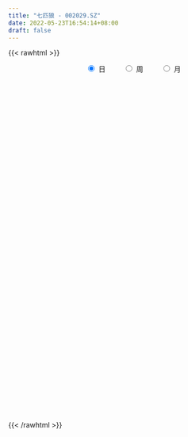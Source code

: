 ```yaml
---
title: "七匹狼 - 002029.SZ"
date: 2022-05-23T16:54:14+08:00
draft: false
---
```

{{< rawhtml >}}
    <div style="text-align: center">
        <label style="padding: 1rem;"><input style="margin-right: .5rem" type="radio" name="period" value="D" checked onclick="period_change(this)">日</label>
        <label style="padding: 1rem;"><input style="margin-right: .5rem" type="radio" name="period" value="W" onclick="period_change(this)">周</label>
        <label style="padding: 1rem;"><input style="margin-right: .5rem" type="radio" name="period" value="M" onclick="period_change(this)">月</label>
    </div>
    <div id="chart" style="height: 700px;"></div> 
    <script type="text/javascript">
        const D_v = [212417.97,246482.36,165838.51,138324.69,118629.18,107930.0,83978.01,221960.43,179614.12,131601.89,101689.2,135604.09,84133.12,74684.25,104689.63,160812.21,173255.89,92539.0,214986.0,362181.7,199996.39,177726.81,156278.55,169802.76,85061.18,63642.51,80832.58,95302.0,69546.81,58478.18,62212.0,80999.73,73836.28,160721.11,115566.02,244685.81,177639.72,194365.44,123513.36,123728.6,146811.34,100627.89,102183.67,73901.34,65776.79,169601.01,85232.51,59660.64,60482.18,64425.92,66044.0,84011.0,75347.62,60982.21,59065.65,40108.33,73852.09,51610.0,48502.32,50068.23,40906.0,56132.0,47860.24,40528.84,66032.5,50229.67,58802.64,52997.92,61021.94,37113.09,41528.64,43782.13,72029.88,56259.95,43686.76,49604.36,47621.59,50306.0,43382.01,61500.0,49356.63,46396.0,51010.02,47894.0,54337.25,67637.56,47652.01,46407.35,60501.23,46142.75,62723.61,79849.26,46656.71,52421.43,40312.6,79033.47,34128.0,39643.0,37570.0,33546.89,39675.21,33612.35,23491.03,33536.0,27040.0,23771.0,29801.68,15667.13,22630.57,51974.43,47475.0,25230.47,36523.97,38578.0,27376.02,28615.63,34467.23,22690.26,34459.41,26993.0,26802.0,22843.52,22583.76,28172.65,34132.65,117716.72,59898.9,31559.11,58751.51,28444.1,22944.29,23484.21,52154.38,31503.45,25927.74,21590.99,23261.0,24021.02,48756.21,30710.0,34713.93,19514.98,26066.2,79311.75,53084.2,35854.34,26193.92,47328.48,27052.0,93051.45,53723.49,81399.81,46388.37,40146.32,46444.97,34994.38,26479.65,39426.97,39121.0,52082.28,87581.17,48931.79,43820.97,50790.88,57243.0,51270.84,53293.81,76308.14,92628.93,62940.64,84350.0,56363.43,57775.97,36993.5,42929.64,50483.5,39074.0,34320.96,40508.0,56622.0,57975.91,95093.2,41592.0,42289.2,54939.2,43616.79,24132.44,36242.31,32780.14,30620.43,36845.19,38387.15,66365.45,44098.38,36499.32,25705.35,23320.42,28539.14,37759.24,27921.49,64510.0,67514.3,40117.0,38789.26,31779.91,68376.79,48015.09,43911.55,28590.36,29194.91,43152.16,26320.44,20437.03,46748.92,36731.0,32214.0,25735.92,48605.29,51207.8,122645.55,59536.28,47556.34,29702.91,34038.02,38086.53,26457.65,41409.43,44432.59,30937.93,37776.9,64045.79,254747.72,233868.68,189350.9,153264.03,96715.9,97969.02,59015.37,62267.0,34190.01,44581.0,60418.0,41451.01,27205.0,32422.62,41041.86,35297.16,35841.0,44371.57,31546.4]
const D_histogram = [0.0,0.0094322507,0.0016179941,-0.0021326262,0.0000114472,0.0044805704,-0.0011587546,0.0173565413,0.0147739738,0.0053554237,0.0009469614,0.010603506,0.0052646613,0.0008589143,0.0041912304,0.0172245901,0.0230246622,0.0132450639,0.0269022208,0.0550908668,0.065627387,0.0555847574,0.0324178646,-0.0060159266,-0.0331129747,-0.0484685996,-0.0542859012,-0.0486608717,-0.0467501983,-0.0421260053,-0.0435608721,-0.031413696,-0.0164241485,0.0027894827,0.0191698831,0.0367011495,0.0488456759,0.0536750497,0.047162161,0.0420703825,0.0176187085,-0.0017713165,-0.0169683036,-0.0210437307,-0.024906719,-0.0481607588,-0.0618182984,-0.0679659136,-0.0733965141,-0.0696294407,-0.0633271033,-0.0651944049,-0.0604486201,-0.0676233041,-0.0759956813,-0.0742958197,-0.0559918222,-0.0447051757,-0.0338394048,-0.021177199,-0.0150244721,-0.0004765201,0.0141046183,0.0240809829,0.0388895977,0.0513948076,0.0642363116,0.0688108981,0.0575964733,0.0554495293,0.0513139526,0.0415645419,0.0402000145,0.0370509333,0.0386075515,0.0359240731,0.0261745419,0.0156384583,0.0172514108,0.0212498576,0.0239327414,0.0275103971,0.03331316,0.0356632226,0.0375592516,0.040900233,0.0365822266,0.0314357536,0.0163955023,0.0073922682,0.0039043886,-0.0125452246,-0.0247409128,-0.0201729063,-0.0231601708,-0.0351407852,-0.0373720578,-0.0371195463,-0.0365152344,-0.0330861677,-0.0241618868,-0.0281604839,-0.0316887977,-0.0346651618,-0.0408895995,-0.0372431964,-0.0294307371,-0.024454951,-0.0227385911,-0.0288469148,-0.0388354655,-0.0423476408,-0.0459871532,-0.0557926409,-0.0471236544,-0.0361567364,-0.0319001347,-0.0205126809,-0.0045677672,0.00511193,0.0090692807,0.014317267,0.0175137521,0.0211314435,0.0203080941,0.0447778337,0.0511689808,0.0553498071,0.0584381045,0.0586320102,0.053677085,0.0456323766,0.0480941198,0.0473297887,0.0380938438,0.031603515,0.0251877582,0.0222885415,0.0223327823,0.0228923518,0.0166734665,0.0090466857,0.0034693589,-0.0030916509,-0.0048128157,-0.0078665001,-0.0109391969,-0.0055415055,-0.0034013608,0.009356112,0.0127619886,0.0273296064,0.0321128231,0.0259721945,0.0177146537,0.0168190684,0.0116119553,0.006501666,0.0023433119,0.0053760256,0.0172119648,0.0198660202,0.0191333466,0.0111673229,0.0060796581,-0.0014182965,-0.0030107434,-0.0110222178,-0.023888271,-0.0250282881,-0.0365707928,-0.039266883,-0.0489509141,-0.0521848031,-0.0593836986,-0.0730222945,-0.0776904234,-0.0846105504,-0.0770703378,-0.0632389826,-0.0441308593,-0.0168728663,0.0000629686,0.0032593604,0.0174526224,0.0192475748,0.0220680164,0.0195894753,0.0202566817,0.0208999067,0.0150649802,0.0143756871,0.0003223535,-0.0054169215,-0.009460957,-0.006465301,-0.003028664,0.0024256499,-0.000081321,-0.0036176063,-0.0165398956,-0.0301628084,-0.0338693261,-0.032365296,-0.0378112983,-0.0478799549,-0.0404255821,-0.0344121026,-0.0225186085,-0.0094263171,0.0043906986,0.0160131096,0.0192324554,0.0297358574,0.0307846755,0.0283351049,0.0307765842,0.0386382529,0.0500351819,0.065489164,0.0646576961,0.0554295725,0.0412960062,0.0374981191,0.028166705,0.0240882503,0.0113357899,0.0122964219,0.017306534,0.0162564021,0.0107876481,0.0417402561,0.0357292728,-0.0066178114,-0.0452539599,-0.0685866494,-0.07073714,-0.0599752588,-0.0536729691,-0.0414394369,-0.0317787597,-0.0273555798,-0.0168120336,-0.007413989,-0.0011242156,-0.0015770408,0.004620339,0.0050778812,0.0114748953,0.0186804532]
const D_fast = [0.0,0.0117903134,0.0043805554,0.0000967785,0.0022437137,0.0078329795,0.0019039658,0.0247583971,0.025869323,0.0177896289,0.0136179069,0.025925328,0.0219026486,0.0177116302,0.0220917539,0.0394312611,0.0509874988,0.0445191665,0.0649018786,0.1068632413,0.1338066082,0.1376601679,0.1225977413,0.0826599684,0.0472846766,0.0198119018,0.000423125,-0.0061170634,-0.0158939397,-0.0218012479,-0.0341263328,-0.0298325807,-0.0189490703,0.0009619316,0.0221348027,0.0488413565,0.0731973019,0.0914454381,0.0967230896,0.1021489067,0.0821019098,0.0622690557,0.0428299928,0.033493633,0.023403965,-0.0118902646,-0.0410023787,-0.0641414724,-0.0879212013,-0.1015614881,-0.1110909266,-0.1292568294,-0.1396231996,-0.1637037096,-0.1910750071,-0.2079491005,-0.2036430586,-0.2035327059,-0.2011267863,-0.1937588802,-0.1913622713,-0.1769334494,-0.1588261564,-0.1428295461,-0.1182985319,-0.09294462,-0.0640440382,-0.0422667272,-0.0390820336,-0.0273665953,-0.0186736838,-0.0180319591,-0.0093464829,-0.0032328308,0.0079756754,0.0142732152,0.0110673195,0.0044408505,0.0103666557,0.0196775669,0.0283436361,0.038798891,0.0529299439,0.0641958122,0.0754816541,0.0890476938,0.093875244,0.0965877093,0.0856463336,0.0784911665,0.0759793842,0.0563934648,0.0380125483,0.0375373283,0.0287600212,0.0079942105,-0.0035800767,-0.0126074517,-0.0211319484,-0.0259744237,-0.0230906145,-0.0341293325,-0.0455798457,-0.0572225002,-0.0736693378,-0.0793337338,-0.0788789588,-0.0800169104,-0.0839851983,-0.0973052507,-0.1170026678,-0.1311017534,-0.146238054,-0.169991702,-0.173103629,-0.1711758952,-0.1748943271,-0.1686350436,-0.1538320717,-0.142874392,-0.1366497211,-0.127822418,-0.1202474949,-0.1113469427,-0.1070932685,-0.0714290706,-0.0522456782,-0.0342274001,-0.0165295765,-0.0016776683,0.0067866777,0.0101500635,0.0246353366,0.0357034527,0.0359909687,0.0374015186,0.0372827014,0.0399556201,0.0455830565,0.0518657139,0.0498151953,0.0444500858,0.0397400988,0.0324061762,0.0294818075,0.0244614981,0.0186540021,0.0226663172,0.0239561217,0.0390526224,0.0456489962,0.0670490156,0.079860438,0.080212858,0.0763839807,0.0796931625,0.0773890382,0.0739041654,0.0703316392,0.0747083593,0.0908472897,0.0984678502,0.1025185132,0.0973443203,0.09377657,0.0859240412,0.0835789085,0.0728118797,0.0539737587,0.0465766696,0.0258914667,0.0133786558,-0.0085431039,-0.0248231936,-0.0468680138,-0.0787621834,-0.1028529181,-0.1309256827,-0.1426530546,-0.144631445,-0.1365560365,-0.1135162601,-0.0965646831,-0.0925534512,-0.0739970335,-0.0673901874,-0.0590527417,-0.056633914,-0.0509025372,-0.0450343355,-0.047103017,-0.0441983883,-0.0581711335,-0.0652646389,-0.0716739137,-0.0702945829,-0.0676151119,-0.0615543856,-0.0640816867,-0.0685223736,-0.0855796368,-0.1067432517,-0.1189171009,-0.1255043948,-0.1404032216,-0.162441867,-0.1650938897,-0.1676834359,-0.1614195939,-0.1506838818,-0.1357691914,-0.120143503,-0.1121160433,-0.094178677,-0.08543369,-0.0807994844,-0.070663859,-0.0531426271,-0.0292369027,0.0025893704,0.0179223265,0.0225515961,0.0187420313,0.024318674,0.0220289361,0.023972544,0.0140540311,0.0180887685,0.0274255142,0.0304394828,0.0276676408,0.0690553128,0.0719766477,0.0279751107,-0.0219745279,-0.0624538797,-0.0822886552,-0.0865205887,-0.0936365413,-0.0917628684,-0.0900468811,-0.0924625962,-0.0861220584,-0.0785775111,-0.0725687915,-0.0734158769,-0.0660634124,-0.0643363999,-0.0550706619,-0.0431949907]
const D_slow = [0.0,0.0023580627,0.0027625612,0.0022294047,0.0022322665,0.0033524091,0.0030627204,0.0074018558,0.0110953492,0.0124342051,0.0126709455,0.015321822,0.0166379873,0.0168527159,0.0179005235,0.022206671,0.0279628366,0.0312741025,0.0379996578,0.0517723745,0.0681792212,0.0820754106,0.0901798767,0.0886758951,0.0803976514,0.0682805015,0.0547090262,0.0425438083,0.0308562587,0.0203247573,0.0094345393,0.0015811153,-0.0025249218,-0.0018275511,0.0029649196,0.012140207,0.024351626,0.0377703884,0.0495609286,0.0600785243,0.0644832014,0.0640403722,0.0597982964,0.0545373637,0.0483106839,0.0362704942,0.0208159196,0.0038244412,-0.0145246873,-0.0319320474,-0.0477638233,-0.0640624245,-0.0791745795,-0.0960804055,-0.1150793259,-0.1336532808,-0.1476512363,-0.1588275303,-0.1672873815,-0.1725816812,-0.1763377992,-0.1764569293,-0.1729307747,-0.166910529,-0.1571881295,-0.1443394276,-0.1282803498,-0.1110776252,-0.0966785069,-0.0828161246,-0.0699876364,-0.059596501,-0.0495464973,-0.040283764,-0.0306318761,-0.0216508579,-0.0151072224,-0.0111976078,-0.0068847551,-0.0015722907,0.0044108946,0.0112884939,0.0196167839,0.0285325896,0.0379224025,0.0481474607,0.0572930174,0.0651519558,0.0692508313,0.0710988984,0.0720749955,0.0689386894,0.0627534612,0.0577102346,0.0519201919,0.0431349956,0.0337919812,0.0245120946,0.015383286,0.0071117441,0.0010712723,-0.0059688486,-0.013891048,-0.0225573385,-0.0327797384,-0.0420905374,-0.0494482217,-0.0555619595,-0.0612466072,-0.0684583359,-0.0781672023,-0.0887541125,-0.1002509008,-0.114199061,-0.1259799746,-0.1350191588,-0.1429941924,-0.1481223627,-0.1492643045,-0.147986322,-0.1457190018,-0.1421396851,-0.137761247,-0.1324783862,-0.1274013626,-0.1162069042,-0.103414659,-0.0895772072,-0.0749676811,-0.0603096785,-0.0468904073,-0.0354823131,-0.0234587832,-0.011626336,-0.0021028751,0.0057980037,0.0120949432,0.0176670786,0.0232502742,0.0289733621,0.0331417287,0.0354034002,0.0362707399,0.0354978272,0.0342946232,0.0323279982,0.029593199,0.0282078226,0.0273574824,0.0296965104,0.0328870076,0.0397194092,0.0477476149,0.0542406635,0.058669327,0.0628740941,0.0657770829,0.0674024994,0.0679883274,0.0693323337,0.0736353249,0.07860183,0.0833851666,0.0861769974,0.0876969119,0.0873423378,0.0865896519,0.0838340975,0.0778620297,0.0716049577,0.0624622595,0.0526455387,0.0404078102,0.0273616095,0.0125156848,-0.0057398888,-0.0251624947,-0.0463151323,-0.0655827167,-0.0813924624,-0.0924251772,-0.0966433938,-0.0966276517,-0.0958128116,-0.091449656,-0.0866377622,-0.0811207581,-0.0762233893,-0.0711592189,-0.0659342422,-0.0621679972,-0.0585740754,-0.058493487,-0.0598477174,-0.0622129567,-0.0638292819,-0.0645864479,-0.0639800354,-0.0640003657,-0.0649047673,-0.0690397412,-0.0765804433,-0.0850477748,-0.0931390988,-0.1025919234,-0.1145619121,-0.1246683076,-0.1332713333,-0.1389009854,-0.1412575647,-0.14015989,-0.1361566126,-0.1313484987,-0.1239145344,-0.1162183655,-0.1091345893,-0.1014404432,-0.09178088,-0.0792720845,-0.0628997936,-0.0467353695,-0.0328779764,-0.0225539749,-0.0131794451,-0.0061377688,-0.0001157063,0.0027182412,0.0057923467,0.0101189802,0.0141830807,0.0168799927,0.0273150567,0.0362473749,0.0345929221,0.0232794321,0.0061327697,-0.0115515153,-0.02654533,-0.0399635722,-0.0503234315,-0.0582681214,-0.0651070164,-0.0693100248,-0.071163522,-0.0714445759,-0.0718388361,-0.0706837514,-0.0694142811,-0.0665455572,-0.0618754439]
const D_data = [['2021-05-12', 5.9544, 6.2601, 5.9446, 6.3586],['2021-05-13', 6.1319, 6.4079, 6.1122, 6.5854],['2021-05-14', 6.3981, 6.2009, 6.1615, 6.4178],['2021-05-17', 6.2403, 6.2206, 6.1418, 6.4079],['2021-05-18', 6.1418, 6.2896, 6.0925, 6.3389],['2021-05-19', 6.2995, 6.3389, 6.2206, 6.3784],['2021-05-20', 6.2896, 6.2108, 6.1713, 6.3685],['2021-05-21', 6.2009, 6.5558, 6.2009, 6.6938],['2021-05-24', 6.5558, 6.3488, 6.2108, 6.5952],['2021-05-25', 6.2798, 6.2403, 6.1516, 6.3685],['2021-05-26', 6.2896, 6.2699, 6.1418, 6.3389],['2021-05-27', 6.2699, 6.4671, 6.2108, 6.5262],['2021-05-28', 6.4474, 6.2995, 6.2896, 6.4474],['2021-05-31', 6.2995, 6.2896, 6.191, 6.3291],['2021-06-01', 6.2896, 6.3882, 6.191, 6.4967],['2021-06-02', 6.3882, 6.5657, 6.3093, 6.6248],['2021-06-03', 6.6248, 6.5459, 6.4474, 6.8023],['2021-06-04', 6.4572, 6.3586, 6.3291, 6.5657],['2021-06-07', 6.6051, 6.684, 6.5164, 6.9206],['2021-06-08', 6.6642, 7.0191, 6.6642, 7.2656],['2021-06-09', 6.9896, 6.96, 6.8121, 7.0389],['2021-06-10', 6.9107, 6.7628, 6.7234, 6.9403],['2021-06-11', 6.7431, 6.5558, 6.5164, 6.891],['2021-06-15', 6.4967, 6.2206, 6.1319, 6.5459],['2021-06-16', 6.191, 6.1812, 6.122, 6.2601],['2021-06-17', 6.1812, 6.191, 6.1615, 6.2502],['2021-06-18', 6.191, 6.2206, 6.0136, 6.2601],['2021-06-21', 6.2305, 6.3291, 6.2206, 6.4178],['2021-06-22', 6.3488, 6.2699, 6.2403, 6.3586],['2021-06-23', 6.2798, 6.2896, 6.1615, 6.2995],['2021-06-24', 6.31, 6.19, 6.12, 6.31],['2021-06-25', 6.16, 6.36, 6.15, 6.44],['2021-06-28', 6.36, 6.45, 6.31, 6.5],['2021-06-29', 6.45, 6.59, 6.42, 6.69],['2021-06-30', 6.55, 6.66, 6.48, 6.7],['2021-07-01', 6.66, 6.79, 6.59, 7.05],['2021-07-02', 6.78, 6.84, 6.67, 6.98],['2021-07-05', 6.77, 6.84, 6.7, 6.94],['2021-07-06', 6.9, 6.74, 6.68, 6.9],['2021-07-07', 6.83, 6.77, 6.7, 6.95],['2021-07-08', 6.84, 6.48, 6.47, 6.84],['2021-07-09', 6.55, 6.44, 6.33, 6.55],['2021-07-12', 6.44, 6.4, 6.36, 6.46],['2021-07-13', 6.4, 6.48, 6.36, 6.52],['2021-07-14', 6.45, 6.45, 6.37, 6.51],['2021-07-15', 6.43, 6.11, 6.04, 6.43],['2021-07-16', 6.13, 6.09, 6.06, 6.21],['2021-07-19', 6.09, 6.08, 6.02, 6.12],['2021-07-20', 6.04, 6.0, 5.94, 6.07],['2021-07-21', 6.0, 6.05, 6.0, 6.11],['2021-07-22', 6.06, 6.05, 5.94, 6.09],['2021-07-23', 6.05, 5.9, 5.83, 6.06],['2021-07-26', 6.04, 5.93, 5.78, 6.05],['2021-07-27', 5.91, 5.71, 5.69, 5.93],['2021-07-28', 5.68, 5.58, 5.52, 5.71],['2021-07-29', 5.64, 5.61, 5.57, 5.64],['2021-07-30', 5.61, 5.8, 5.55, 5.85],['2021-08-02', 5.76, 5.73, 5.64, 5.77],['2021-08-03', 5.75, 5.73, 5.71, 5.84],['2021-08-04', 5.74, 5.77, 5.73, 5.85],['2021-08-05', 5.78, 5.7, 5.68, 5.79],['2021-08-06', 5.73, 5.83, 5.65, 5.86],['2021-08-09', 5.84, 5.89, 5.78, 5.91],['2021-08-10', 5.88, 5.89, 5.85, 5.92],['2021-08-11', 5.89, 6.02, 5.87, 6.04],['2021-08-12', 6.0, 6.08, 5.96, 6.1],['2021-08-13', 6.1, 6.18, 6.03, 6.19],['2021-08-16', 6.15, 6.16, 6.1, 6.25],['2021-08-17', 6.17, 5.98, 5.94, 6.18],['2021-08-18', 5.99, 6.09, 5.98, 6.1],['2021-08-19', 6.15, 6.08, 6.04, 6.25],['2021-08-20', 6.01, 6.0, 5.91, 6.06],['2021-08-23', 6.0, 6.1, 5.97, 6.13],['2021-08-24', 6.06, 6.09, 6.04, 6.11],['2021-08-25', 6.14, 6.17, 6.09, 6.19],['2021-08-26', 6.18, 6.14, 6.08, 6.22],['2021-08-27', 6.15, 6.04, 5.97, 6.17],['2021-08-30', 6.07, 5.99, 5.95, 6.08],['2021-08-31', 5.99, 6.13, 5.96, 6.13],['2021-09-01', 6.15, 6.19, 6.1, 6.23],['2021-09-02', 6.22, 6.21, 6.13, 6.24],['2021-09-03', 6.2, 6.26, 6.18, 6.37],['2021-09-06', 6.26, 6.34, 6.24, 6.34],['2021-09-07', 6.34, 6.35, 6.28, 6.37],['2021-09-08', 6.36, 6.39, 6.36, 6.43],['2021-09-09', 6.37, 6.46, 6.33, 6.52],['2021-09-10', 6.46, 6.4, 6.39, 6.56],['2021-09-13', 6.36, 6.4, 6.29, 6.44],['2021-09-14', 6.4, 6.25, 6.21, 6.46],['2021-09-15', 6.21, 6.28, 6.19, 6.33],['2021-09-16', 6.35, 6.33, 6.25, 6.47],['2021-09-17', 6.3, 6.12, 6.02, 6.3],['2021-09-22', 6.04, 6.09, 6.01, 6.12],['2021-09-23', 6.08, 6.27, 6.08, 6.33],['2021-09-24', 6.26, 6.17, 6.13, 6.3],['2021-09-27', 6.15, 6.0, 5.78, 6.2],['2021-09-28', 5.98, 6.06, 5.92, 6.11],['2021-09-29', 6.06, 6.06, 5.95, 6.13],['2021-09-30', 6.05, 6.04, 5.97, 6.08],['2021-10-08', 6.07, 6.06, 6.04, 6.13],['2021-10-11', 6.07, 6.14, 6.03, 6.16],['2021-10-12', 6.13, 5.97, 5.93, 6.15],['2021-10-13', 5.94, 5.93, 5.88, 6.0],['2021-10-14', 5.93, 5.89, 5.85, 5.96],['2021-10-15', 5.89, 5.79, 5.78, 5.9],['2021-10-18', 5.77, 5.87, 5.77, 5.87],['2021-10-19', 5.86, 5.92, 5.82, 5.95],['2021-10-20', 5.91, 5.89, 5.87, 5.93],['2021-10-21', 5.9, 5.84, 5.8, 5.91],['2021-10-22', 5.84, 5.7, 5.63, 5.84],['2021-10-25', 5.69, 5.57, 5.53, 5.69],['2021-10-26', 5.58, 5.57, 5.54, 5.61],['2021-10-27', 5.53, 5.5, 5.44, 5.6],['2021-10-28', 5.49, 5.33, 5.32, 5.51],['2021-10-29', 5.38, 5.5, 5.33, 5.5],['2021-11-01', 5.47, 5.53, 5.47, 5.63],['2021-11-02', 5.53, 5.44, 5.34, 5.59],['2021-11-03', 5.53, 5.53, 5.42, 5.55],['2021-11-04', 5.6, 5.63, 5.5, 5.7],['2021-11-05', 5.67, 5.6, 5.57, 5.67],['2021-11-08', 5.6, 5.55, 5.54, 5.64],['2021-11-09', 5.6, 5.58, 5.53, 5.6],['2021-11-10', 5.62, 5.57, 5.5, 5.62],['2021-11-11', 5.57, 5.59, 5.53, 5.62],['2021-11-12', 5.6, 5.54, 5.49, 5.61],['2021-11-15', 5.54, 5.93, 5.53, 5.97],['2021-11-16', 5.92, 5.81, 5.77, 5.94],['2021-11-17', 5.78, 5.84, 5.78, 5.88],['2021-11-18', 5.86, 5.88, 5.81, 6.01],['2021-11-19', 5.86, 5.89, 5.84, 5.95],['2021-11-22', 5.83, 5.85, 5.81, 5.93],['2021-11-23', 5.85, 5.81, 5.79, 5.86],['2021-11-24', 5.8, 5.96, 5.8, 6.02],['2021-11-25', 5.96, 5.96, 5.91, 6.0],['2021-11-26', 5.97, 5.86, 5.82, 5.97],['2021-11-29', 5.8, 5.88, 5.78, 5.89],['2021-11-30', 5.88, 5.87, 5.85, 5.94],['2021-12-01', 5.87, 5.91, 5.83, 5.92],['2021-12-02', 5.93, 5.96, 5.9, 6.11],['2021-12-03', 5.98, 5.99, 5.91, 6.04],['2021-12-06', 5.98, 5.91, 5.9, 5.98],['2021-12-07', 5.93, 5.87, 5.84, 5.95],['2021-12-08', 5.87, 5.87, 5.79, 5.9],['2021-12-09', 5.87, 5.83, 5.75, 5.89],['2021-12-10', 5.81, 5.87, 5.77, 5.91],['2021-12-13', 5.91, 5.84, 5.83, 5.94],['2021-12-14', 5.84, 5.82, 5.8, 5.89],['2021-12-15', 5.82, 5.93, 5.8, 5.97],['2021-12-16', 5.94, 5.91, 5.87, 5.95],['2021-12-17', 5.92, 6.09, 5.9, 6.12],['2021-12-20', 6.12, 6.03, 6.02, 6.15],['2021-12-21', 6.01, 6.24, 6.01, 6.25],['2021-12-22', 6.24, 6.2, 6.15, 6.26],['2021-12-23', 6.2, 6.09, 6.08, 6.22],['2021-12-24', 6.07, 6.05, 6.03, 6.14],['2021-12-27', 6.05, 6.14, 6.03, 6.18],['2021-12-28', 6.14, 6.09, 6.06, 6.14],['2021-12-29', 6.06, 6.08, 6.02, 6.17],['2021-12-30', 6.07, 6.08, 6.05, 6.18],['2021-12-31', 6.08, 6.18, 6.04, 6.19],['2022-01-04', 6.21, 6.35, 6.14, 6.45],['2022-01-05', 6.34, 6.3, 6.24, 6.44],['2022-01-06', 6.3, 6.29, 6.26, 6.34],['2022-01-07', 6.28, 6.2, 6.19, 6.38],['2022-01-10', 6.22, 6.22, 6.1, 6.24],['2022-01-11', 6.24, 6.17, 6.16, 6.31],['2022-01-12', 6.23, 6.23, 6.17, 6.27],['2022-01-13', 6.25, 6.13, 6.11, 6.32],['2022-01-14', 6.16, 6.01, 5.98, 6.16],['2022-01-17', 6.0, 6.11, 5.98, 6.15],['2022-01-18', 6.13, 5.93, 5.91, 6.2],['2022-01-19', 5.94, 5.98, 5.91, 6.03],['2022-01-20', 5.98, 5.83, 5.82, 6.01],['2022-01-21', 5.84, 5.84, 5.79, 5.88],['2022-01-24', 5.81, 5.72, 5.69, 5.82],['2022-01-25', 5.72, 5.53, 5.51, 5.72],['2022-01-26', 5.52, 5.53, 5.46, 5.6],['2022-01-27', 5.55, 5.4, 5.39, 5.56],['2022-01-28', 5.45, 5.51, 5.42, 5.63],['2022-02-07', 5.62, 5.58, 5.51, 5.63],['2022-02-08', 5.58, 5.68, 5.55, 5.71],['2022-02-09', 5.72, 5.87, 5.69, 5.93],['2022-02-10', 5.89, 5.84, 5.79, 5.91],['2022-02-11', 5.83, 5.71, 5.71, 5.83],['2022-02-14', 5.71, 5.89, 5.65, 5.89],['2022-02-15', 5.87, 5.78, 5.74, 5.89],['2022-02-16', 5.78, 5.81, 5.77, 5.84],['2022-02-17', 5.81, 5.75, 5.72, 5.81],['2022-02-18', 5.73, 5.79, 5.69, 5.8],['2022-02-21', 5.79, 5.8, 5.73, 5.81],['2022-02-22', 5.78, 5.71, 5.67, 5.79],['2022-02-23', 5.76, 5.76, 5.68, 5.79],['2022-02-24', 5.74, 5.55, 5.5, 5.76],['2022-02-25', 5.6, 5.59, 5.56, 5.67],['2022-02-28', 5.59, 5.57, 5.46, 5.6],['2022-03-01', 5.6, 5.64, 5.56, 5.65],['2022-03-02', 5.62, 5.65, 5.6, 5.68],['2022-03-03', 5.65, 5.69, 5.65, 5.7],['2022-03-04', 5.67, 5.59, 5.57, 5.7],['2022-03-07', 5.6, 5.55, 5.53, 5.62],['2022-03-08', 5.53, 5.37, 5.36, 5.59],['2022-03-09', 5.38, 5.26, 5.01, 5.42],['2022-03-10', 5.33, 5.3, 5.27, 5.38],['2022-03-11', 5.21, 5.32, 5.16, 5.35],['2022-03-14', 5.28, 5.18, 5.17, 5.32],['2022-03-15', 5.15, 5.03, 5.01, 5.28],['2022-03-16', 5.07, 5.19, 4.98, 5.22],['2022-03-17', 5.23, 5.16, 5.16, 5.26],['2022-03-18', 5.16, 5.24, 5.14, 5.25],['2022-03-21', 5.2, 5.29, 5.19, 5.31],['2022-03-22', 5.25, 5.35, 5.24, 5.41],['2022-03-23', 5.35, 5.38, 5.31, 5.38],['2022-03-24', 5.34, 5.31, 5.3, 5.38],['2022-03-25', 5.32, 5.44, 5.32, 5.47],['2022-03-28', 5.41, 5.36, 5.3, 5.44],['2022-03-29', 5.39, 5.32, 5.29, 5.41],['2022-03-30', 5.33, 5.39, 5.32, 5.4],['2022-03-31', 5.36, 5.5, 5.35, 5.55],['2022-04-01', 5.5, 5.62, 5.45, 5.63],['2022-04-06', 5.6, 5.78, 5.59, 5.89],['2022-04-07', 5.77, 5.66, 5.61, 5.78],['2022-04-08', 5.62, 5.57, 5.5, 5.69],['2022-04-11', 5.53, 5.48, 5.47, 5.62],['2022-04-12', 5.42, 5.59, 5.42, 5.61],['2022-04-13', 5.56, 5.51, 5.49, 5.59],['2022-04-14', 5.54, 5.56, 5.53, 5.62],['2022-04-15', 5.55, 5.42, 5.41, 5.55],['2022-04-18', 5.42, 5.57, 5.34, 5.57],['2022-04-19', 5.55, 5.65, 5.53, 5.65],['2022-04-20', 5.65, 5.6, 5.58, 5.72],['2022-04-21', 5.6, 5.54, 5.5, 5.75],['2022-04-22', 5.57, 6.09, 5.57, 6.09],['2022-04-25', 6.1, 5.73, 5.68, 6.11],['2022-04-26', 5.55, 5.16, 5.16, 5.59],['2022-04-27', 5.01, 4.97, 4.75, 5.04],['2022-04-28', 4.89, 4.95, 4.86, 5.13],['2022-04-29', 5.0, 5.09, 4.99, 5.2],['2022-05-05', 5.12, 5.22, 5.06, 5.27],['2022-05-06', 5.11, 5.16, 5.02, 5.28],['2022-05-09', 5.15, 5.24, 5.15, 5.27],['2022-05-10', 5.19, 5.23, 5.16, 5.24],['2022-05-11', 5.22, 5.17, 5.17, 5.37],['2022-05-12', 5.15, 5.26, 5.15, 5.27],['2022-05-13', 5.33, 5.28, 5.25, 5.33],['2022-05-16', 5.28, 5.27, 5.22, 5.31],['2022-05-17', 5.27, 5.19, 5.15, 5.31],['2022-05-18', 5.19, 5.28, 5.17, 5.3],['2022-05-19', 5.21, 5.22, 5.19, 5.28],['2022-05-20', 5.26, 5.31, 5.22, 5.32],['2022-05-23', 5.28, 5.36, 5.28, 5.37]]
const W_v = [207057.94,237351.24,334967.17,297225.83,299445.32,311884.25,401632.64,308584.49,230394.74,280367.41,372604.94,170807.05,215814.3,167361.67,148022.71,209725.94,150937.07,269892.41,202190.41,133630.46,193236.78,122879.03,189779.24,188855.29,183830.54,164649.95,185318.31,172692.79,567293.73,528337.51,208951.6,92747.07,614129.16,337654.3,373364.29,378982.73,257218.55,184271.21,304983.51,202173.52,243420.32,121409.23,240407.44,383045.01,224503.94,559002.08,356155.31,254918.93,205745.87,207655.99,374994.22,169631.87,217850.73,290235.73,212313.26,238226.84,170142.86,182213.43,207911.15,295100.07,153823.42,147459.54,112918.73,244788.39,181878.9,210008.27,228107.88,206125.84,664658.8199999999,622699.9800000001,229890.8,206096.06,141107.35,130075.31,126843.68,67092.8,132738.13,130879.71,190475.93,159541.18,215423.86,441921.4,709845.2,786889.1800000001,764367.0200000001,793717.9300000001,583920.7,536756.47,544571.5,460845.67,315263.4,117825.54,327072.65,238811.56,162912.77,133528.17,82546.32,118184.96,176388.9,142839.41,180779.17,199078.31,110635.93,97653.17,130203.47,136323.7,110800.38,226415.29,158372.53,281794.22,141332.21,164865.19,200423.48,31866.49,86773.52,132719.24,94336.55,182342.88,105634.43,108277.15,86611.12,128156.98,174422.28,159956.82,293384.64,299988.19,442610.26,548726.24,326269.7,188084.56,409608.49,267545.83,299738.85,359522.07,636751.51,647196.7,348843.29,361133.66,268816.88,231169.22,203355.6,173015.41,128082.47,80978.57,140191.92,138760.75,165013.69,296829.04,339504.32,226365.77,135420.38,240461.6,620388.58,658887.5100000001,1160152.8100000001,315052.88,326558.3,235319.32,259181.23,318325.2,301600.84,509230.4400000001,332670.15,207441.46,90241.36,35420.74,263619.85,260629.91,197602.68,158786.37,141869.6,167710.19,156300.61,194493.55,205929.58,154406.95,271807.65,168351.94,227822.26,195164.92,159552.78,140699.15,184843.01,60273.55,83783.7,162355.48,132462.16,185105.96,177342.82,771591.2000000001,648831.02,372539.23,383996.84,288531.38,255055.51,295826.62,850765.6800000001,670822.3100000001,632642.42,605980.98,1111169.45,399339.03,366538.72,772448.9399999999,689046.63,496695.32,334623.74,309355.9,247218.55,263453.89,236443.72,269202.54,250940.64,268530.84,295624.2,139390.74,190374.47,33546.89,157354.59,143844.81,175183.46,147225.53,134534.58,296370.34,156014.07,148339.22,212691.06,229480.19,268102.96,192104.28,231124.81,330744.72,298423.54,207316.1,293572.31,191710.88,216316.6,151823.47,238852.05,220673.7,165853.46,194494.01,229738.17,169694.54,431940.93,771168.53,121282.37,207845.02,188974.21,31546.4]
const W_histogram = [0.0,-0.004205584,-0.0066115136,-0.0065484907,-0.0085320528,-0.0002452031,0.0062210446,0.0190170694,0.022430446,0.0299628735,0.0354019228,0.0259336694,0.0292059925,0.0095549859,0.004209398,-0.0183580034,-0.0252421922,-0.0453310261,-0.0683279015,-0.0731386922,-0.0901975509,-0.102397304,-0.121508406,-0.1256313762,-0.1090277461,-0.099908653,-0.0746776013,-0.05132381,-0.0326598421,-0.0160396641,-0.0063406636,0.0003259489,0.0414304767,0.0790177214,0.1182615423,0.0942754807,0.0870242025,0.071202715,0.071723755,0.0462146807,0.0248697377,0.0150083276,0.0152396255,0.0367854198,0.0404001548,0.0607657039,0.0531355847,0.020196174,-0.0306400911,-0.0674505119,-0.1256207106,-0.1427570716,-0.1396386205,-0.129145611,-0.139226026,-0.147360495,-0.1662892923,-0.1729732774,-0.1748881953,-0.1435121164,-0.1102267808,-0.066287292,-0.0342489517,-0.0623511211,-0.0839665422,-0.0709951212,-0.0393013433,-0.0169026252,0.0666534507,0.0605416752,0.0659229367,0.0756440118,0.0752331668,0.0634653719,0.0493017539,0.0488680737,0.0575576742,0.0616466677,0.0655349538,0.0592184305,0.0710291757,0.0842947871,0.1133987672,0.128756334,0.1496007519,0.1864330028,0.1816759188,0.1902154043,0.1727545093,0.1589830535,0.1101737771,0.0672572389,0.0167544356,-0.0285996791,-0.0670714379,-0.0820269122,-0.0958669882,-0.0916436493,-0.0724606615,-0.0617682597,-0.0470276941,-0.042764075,-0.0408727851,-0.0392363498,-0.0377560094,-0.0493328038,-0.0566445567,-0.056443828,-0.0588319096,-0.0459013929,-0.0295075964,-0.022233225,-0.0315033989,-0.0376114817,-0.0302210518,-0.0233358479,-0.0133672501,-0.0093673752,-0.0049764543,-0.012288957,-0.0117071348,-0.0092698947,-0.0008304819,0.0090733673,0.0236756965,0.0348513653,0.0586514823,0.0766279391,0.0774885144,0.0544317127,0.0254904575,-0.0007341396,-0.0034962163,-0.0173415589,0.016359734,0.0064230447,-0.008131136,-0.010592172,-0.020757799,-0.0197348111,-0.0215866377,-0.0263321289,-0.0325825302,-0.0325776803,-0.0285781633,-0.0321047483,-0.0271163745,-0.0089624226,0.0140361004,0.0246340647,0.0293176339,0.0392481583,0.0655653779,0.080751611,0.1005594823,0.1094180887,0.1031441278,0.0975495992,0.0836450273,0.0745023886,0.0699174933,0.0638668762,0.0696476524,0.0440087766,0.0169022791,0.0066211977,0.0111814451,0.0046449365,-0.0192041946,-0.029336259,-0.0353079426,-0.030728831,-0.0278817354,-0.0224279297,-0.0319379172,-0.0294957121,-0.0296869476,-0.0314510853,-0.0453581786,-0.0446585289,-0.0422817945,-0.0426601252,-0.0377303787,-0.0277570598,-0.0075324517,0.0073785861,0.0169034944,0.004900968,0.0095902082,0.0383158998,0.0478010611,0.0559417083,0.0721240239,0.0646499099,0.047628073,0.0600012227,0.0875051705,0.1222197701,0.1203501503,0.1155020478,0.1175912025,0.0896744403,0.0744974706,0.0896676593,0.0666996977,0.024070362,-0.0184916769,-0.0529946271,-0.0722205131,-0.060276921,-0.0631089852,-0.0608699589,-0.0439439303,-0.0237049196,-0.0291997488,-0.029409621,-0.0377161318,-0.0410034055,-0.0593860618,-0.0746440298,-0.0939934701,-0.095533507,-0.0958233096,-0.0689306548,-0.0505039251,-0.0280234979,-0.0200712976,0.0001017764,0.0102843267,0.0244967871,0.0334143002,0.0250677049,0.007557062,-0.0250075418,-0.0314202273,-0.0286917399,-0.038180326,-0.0419783763,-0.0591457008,-0.0715325268,-0.0622417081,-0.0409852935,-0.0279280206,-0.0270124073,0.0186371019,-0.0166860485,-0.0325866641,-0.0322149199,-0.0273336287,-0.018543074]
const W_fast = [0.0,-0.0052569801,-0.009315788,-0.0108898878,-0.0150064631,-0.0067809141,0.0012405947,0.0187908869,0.0278118749,0.0428350208,0.0571245509,0.0541397148,0.064713536,0.0474512758,0.0431580375,0.0160011353,0.0028063984,-0.0286151921,-0.0686940428,-0.0917895066,-0.131397753,-0.1691968321,-0.2186850356,-0.2542158499,-0.2648691563,-0.2807272264,-0.2741655751,-0.2636427363,-0.2531437289,-0.2405334669,-0.2324196323,-0.2256715326,-0.1742093856,-0.1168677106,-0.0480585041,-0.0484756955,-0.033970923,-0.0319917318,-0.0135397531,-0.0274951573,-0.0426226658,-0.048731994,-0.0446907897,-0.0139486405,-0.0002338668,0.0353231083,0.0409768852,0.013086518,-0.0454097699,-0.0990828186,-0.188658195,-0.2414838238,-0.2732750279,-0.2950684211,-0.3399553426,-0.3849299353,-0.4454310557,-0.4953583602,-0.5409953269,-0.5454972771,-0.5397686367,-0.5124009709,-0.4889248685,-0.5326148182,-0.5752218749,-0.5799992341,-0.5581307921,-0.5399577302,-0.4397382917,-0.4307146484,-0.4088526528,-0.3802205746,-0.361823128,-0.35772458,-0.3595627594,-0.3477794212,-0.3247004022,-0.3051997417,-0.2849277172,-0.2764396328,-0.2468715937,-0.2125322856,-0.1550786136,-0.1075319633,-0.0492873574,0.0341531442,0.0748150398,0.1309083764,0.1566361087,0.1826104163,0.1613445841,0.1352423557,0.0889281613,0.0364241268,-0.0188154914,-0.0542776938,-0.0920845169,-0.1107720903,-0.1097042678,-0.114453931,-0.1114702889,-0.1178976886,-0.126224595,-0.1343972471,-0.142355909,-0.1662659044,-0.1877387965,-0.2016490248,-0.2187450838,-0.2172899153,-0.2082730179,-0.2065569528,-0.2237029764,-0.2392139296,-0.2393787627,-0.2383275207,-0.2317007354,-0.2300427044,-0.2268958971,-0.237280639,-0.2396256005,-0.2395058341,-0.2312740418,-0.2191018508,-0.1985805974,-0.1786920872,-0.1402290997,-0.1030956581,-0.0828629542,-0.0923118278,-0.1148804686,-0.1412886006,-0.1449247314,-0.1631054637,-0.1253142373,-0.1336451655,-0.1502321301,-0.1553412092,-0.1706962858,-0.1746070007,-0.1818554868,-0.1931840102,-0.2075800441,-0.2157196143,-0.2188646381,-0.2304174101,-0.23220813,-0.2162947837,-0.1897872356,-0.1730307551,-0.1610177774,-0.1412752134,-0.0985666494,-0.0631925136,-0.0182447716,0.0179683569,0.0374804279,0.0562732992,0.0632799841,0.0727629425,0.0856574206,0.0955735226,0.1187662119,0.1041295301,0.0812486025,0.0726228204,0.0799784291,0.0746031547,0.0459529749,0.0284868458,0.0136881766,0.0105850804,0.0064617421,0.0063085654,-0.0111859014,-0.0161176244,-0.0237305968,-0.0333575057,-0.0586041437,-0.0690691262,-0.0772628404,-0.0883062024,-0.0928090506,-0.0897749967,-0.0714335014,-0.0546778171,-0.0409270352,-0.0517043196,-0.0446175274,-0.0063128609,0.0151225658,0.03724864,0.0714619616,0.080150325,0.0750355064,0.1024089618,0.1517892022,0.2170587444,0.2452766621,0.2693040716,0.3007910269,0.2952928748,0.2987402727,0.3363273762,0.3300343391,0.2934225939,0.2462376357,0.1984860288,0.1612050145,0.1580793764,0.1394700658,0.1264916024,0.1324316484,0.1467444292,0.1339496628,0.1263873853,0.1086518416,0.0951137165,0.0618845448,0.0279655694,-0.0148822384,-0.0403056521,-0.0645512821,-0.054891291,-0.0490905425,-0.0336159898,-0.0306816139,-0.0104830959,0.0022705362,0.0226071934,0.0398782815,0.0377986124,0.022177235,-0.0166392543,-0.0309069965,-0.0353514442,-0.0543851118,-0.0686777561,-0.1006315058,-0.1309014635,-0.1371710718,-0.1261609806,-0.1200857128,-0.1259232015,-0.0756144167,-0.1151090792,-0.1391563609,-0.1468383467,-0.1487904627,-0.1446356765]
const W_slow = [0.0,-0.001051396,-0.0027042744,-0.0043413971,-0.0064744103,-0.0065357111,-0.0049804499,-0.0002261825,0.0053814289,0.0128721473,0.021722628,0.0282060454,0.0355075435,0.03789629,0.0389486395,0.0343591386,0.0280485906,0.016715834,-0.0003661413,-0.0186508144,-0.0412002021,-0.0667995281,-0.0971766296,-0.1285844737,-0.1558414102,-0.1808185734,-0.1994879738,-0.2123189263,-0.2204838868,-0.2244938028,-0.2260789687,-0.2259974815,-0.2156398623,-0.195885432,-0.1663200464,-0.1427511762,-0.1209951256,-0.1031944468,-0.0852635081,-0.0737098379,-0.0674924035,-0.0637403216,-0.0599304152,-0.0507340603,-0.0406340216,-0.0254425956,-0.0121586995,-0.007109656,-0.0147696787,-0.0316323067,-0.0630374844,-0.0987267522,-0.1336364074,-0.1659228101,-0.2007293166,-0.2375694404,-0.2791417634,-0.3223850828,-0.3661071316,-0.4019851607,-0.4295418559,-0.4461136789,-0.4546759168,-0.4702636971,-0.4912553327,-0.509004113,-0.5188294488,-0.5230551051,-0.5063917424,-0.4912563236,-0.4747755894,-0.4558645865,-0.4370562948,-0.4211899518,-0.4088645133,-0.3966474949,-0.3822580764,-0.3668464094,-0.350462671,-0.3356580633,-0.3179007694,-0.2968270726,-0.2684773808,-0.2362882973,-0.1988881094,-0.1522798586,-0.106860879,-0.0593070279,-0.0161184006,0.0236273628,0.0511708071,0.0679851168,0.0721737257,0.0650238059,0.0482559464,0.0277492184,0.0037824713,-0.019128441,-0.0372436064,-0.0526856713,-0.0644425948,-0.0751336136,-0.0853518098,-0.0951608973,-0.1045998996,-0.1169331006,-0.1310942398,-0.1452051968,-0.1599131742,-0.1713885224,-0.1787654215,-0.1843237278,-0.1921995775,-0.2016024479,-0.2091577109,-0.2149916729,-0.2183334854,-0.2206753292,-0.2219194428,-0.224991682,-0.2279184657,-0.2302359394,-0.2304435599,-0.228175218,-0.2222562939,-0.2135434526,-0.198880582,-0.1797235972,-0.1603514686,-0.1467435404,-0.1403709261,-0.140554461,-0.1414285151,-0.1457639048,-0.1416739713,-0.1400682101,-0.1421009941,-0.1447490371,-0.1499384869,-0.1548721896,-0.1602688491,-0.1668518813,-0.1749975138,-0.1831419339,-0.1902864748,-0.1983126618,-0.2050917555,-0.2073323611,-0.203823336,-0.1976648198,-0.1903354113,-0.1805233718,-0.1641320273,-0.1439441245,-0.118804254,-0.0914497318,-0.0656636998,-0.0412763,-0.0203650432,-0.0017394461,0.0157399273,0.0317066463,0.0491185594,0.0601207536,0.0643463234,0.0660016228,0.068796984,0.0699582182,0.0651571695,0.0578231048,0.0489961191,0.0413139114,0.0343434775,0.0287364951,0.0207520158,0.0133780878,0.0059563509,-0.0019064204,-0.0132459651,-0.0244105973,-0.0349810459,-0.0456460772,-0.0550786719,-0.0620179369,-0.0639010498,-0.0620564032,-0.0578305296,-0.0566052876,-0.0542077356,-0.0446287606,-0.0326784954,-0.0186930683,-0.0006620623,0.0155004152,0.0274074334,0.0424077391,0.0642840317,0.0948389742,0.1249265118,0.1538020238,0.1831998244,0.2056184345,0.2242428021,0.2466597169,0.2633346414,0.2693522319,0.2647293127,0.2514806559,0.2334255276,0.2183562974,0.2025790511,0.1873615613,0.1763755787,0.1704493488,0.1631494116,0.1557970064,0.1463679734,0.136117122,0.1212706066,0.1026095991,0.0791112316,0.0552278549,0.0312720275,0.0140393638,0.0014133825,-0.0055924919,-0.0106103163,-0.0105848722,-0.0080137906,-0.0018895938,0.0064639813,0.0127309075,0.014620173,0.0083682875,0.0005132307,-0.0066597043,-0.0162047858,-0.0266993798,-0.041485805,-0.0593689367,-0.0749293638,-0.0851756871,-0.0921576923,-0.0989107941,-0.0942515186,-0.0984230308,-0.1065696968,-0.1146234268,-0.121456834,-0.1260926025]
const W_data = [['2017-07-14', 9.1229, 8.8778, 8.8495, 9.17],['2017-07-21', 8.8684, 8.8119, 8.5668, 8.9532],['2017-07-28', 8.793, 8.8119, 8.5951, 8.8778],['2017-08-04', 8.8119, 8.8307, 8.7553, 8.9249],['2017-08-11', 8.8495, 8.793, 8.6988, 8.9438],['2017-08-18', 8.7742, 8.9344, 8.7365, 8.9815],['2017-08-25', 8.9532, 8.9532, 8.8024, 9.1229],['2017-09-01', 8.9438, 9.0946, 8.9249, 9.1323],['2017-09-08', 9.0946, 9.038, 9.0098, 9.1606],['2017-09-15', 9.0475, 9.1417, 8.9815, 9.1983],['2017-09-22', 9.1417, 9.1794, 8.9909, 9.3867],['2017-09-29', 9.1511, 9.0098, 8.9344, 9.1606],['2017-10-13', 9.1134, 9.1794, 9.0569, 9.2077],['2017-10-20', 9.1794, 8.8684, 8.8119, 9.1794],['2017-10-27', 8.8684, 8.9909, 8.8401, 9.0192],['2017-11-03', 8.9909, 8.6988, 8.6234, 9.0286],['2017-11-10', 8.6988, 8.8024, 8.5951, 8.8307],['2017-11-17', 9.0003, 8.5385, 8.4914, 9.17],['2017-11-24', 8.5103, 8.3406, 8.1993, 8.6328],['2017-12-01', 8.2747, 8.4349, 8.2464, 8.5668],['2017-12-08', 8.4349, 8.1521, 8.0579, 8.482],['2017-12-15', 8.1521, 8.0485, 8.039, 8.2181],['2017-12-22', 8.0579, 7.7752, 7.6998, 8.0956],['2017-12-29', 7.7657, 7.7846, 7.6432, 7.8223],['2018-01-05', 7.7846, 7.9637, 7.7752, 8.0013],['2018-01-12', 7.9919, 7.8317, 7.8034, 8.0296],['2018-01-19', 7.8223, 8.0296, 7.6998, 8.0579],['2018-01-26', 7.9919, 8.0579, 7.926, 8.0862],['2018-02-02', 8.0673, 8.0485, 7.5867, 8.5574],['2018-02-09', 8.0485, 8.0673, 7.6526, 8.5103],['2018-02-14', 8.105, 8.0108, 7.9637, 8.3595],['2018-02-23', 8.0202, 7.9825, 7.8977, 8.105],['2018-03-02', 8.0296, 8.5291, 8.0296, 8.8307],['2018-03-09', 8.5857, 8.7176, 8.3972, 8.8307],['2018-03-16', 8.7647, 9.0003, 8.5574, 9.1229],['2018-03-23', 8.9061, 8.3124, 8.0296, 9.038],['2018-03-30', 8.1993, 8.4914, 8.1239, 8.6045],['2018-04-04', 8.5385, 8.3689, 8.1616, 8.548],['2018-04-13', 8.3878, 8.5762, 8.2841, 8.7647],['2018-04-20', 8.5291, 8.2181, 8.105, 8.7082],['2018-04-27', 8.2275, 8.1616, 8.0956, 8.5103],['2018-05-04', 8.1521, 8.2275, 8.105, 8.2841],['2018-05-11', 8.2275, 8.3312, 8.1993, 8.4443],['2018-05-18', 8.3406, 8.6705, 8.2181, 8.9155],['2018-05-25', 8.6893, 8.5385, 8.4631, 8.8119],['2018-06-01', 8.5857, 8.8495, 8.3124, 9.1229],['2018-06-08', 8.9061, 8.5762, 8.4443, 9.0757],['2018-06-15', 8.5668, 8.1769, 8.0053, 8.6629],['2018-06-22', 8.0911, 7.7194, 7.586, 8.1388],['2018-06-29', 7.748, 7.6146, 7.4335, 7.8052],['2018-07-06', 7.6241, 7.0047, 6.938, 7.6241],['2018-07-13', 6.9761, 7.1953, 6.9666, 7.2429],['2018-07-20', 7.1858, 7.2811, 7.1476, 7.3668],['2018-07-27', 7.262, 7.2811, 7.2143, 7.4621],['2018-08-03', 7.2906, 6.8903, 6.8427, 7.3001],['2018-08-10', 6.8998, 6.7188, 6.5854, 6.8998],['2018-08-17', 6.6521, 6.3471, 6.2994, 6.7664],['2018-08-24', 6.3566, 6.2518, 6.1374, 6.4138],['2018-08-31', 6.2518, 6.0993, 6.0135, 6.4043],['2018-09-07', 6.0898, 6.4138, 6.0707, 6.5472],['2018-09-14', 6.4138, 6.4519, 6.2232, 6.6902],['2018-09-21', 6.4329, 6.6616, 6.3471, 6.6902],['2018-09-28', 6.6139, 6.6139, 6.4138, 6.6616],['2018-10-12', 6.49, 5.7658, 5.5275, 6.5472],['2018-10-19', 5.7943, 5.5847, 5.3178, 5.8325],['2018-10-26', 5.6133, 5.8611, 5.5561, 5.9564],['2018-11-02', 5.842, 6.0993, 5.6895, 6.1184],['2018-11-09', 6.0517, 6.0326, 5.9373, 6.147],['2018-11-16', 6.0421, 7.0333, 6.0421, 7.1381],['2018-11-23', 6.9189, 6.0993, 6.0326, 6.957],['2018-11-30', 6.0898, 6.2232, 6.004, 6.4233],['2018-12-07', 6.3376, 6.309, 6.2232, 6.5472],['2018-12-14', 6.2994, 6.2041, 6.1565, 6.4519],['2018-12-21', 6.1756, 6.0231, 5.9373, 6.2232],['2018-12-28', 5.9849, 5.9087, 5.7753, 6.0898],['2019-01-04', 5.9659, 6.0231, 5.8134, 6.0326],['2019-01-11', 6.0517, 6.147, 6.004, 6.2709],['2019-01-18', 6.1374, 6.1184, 6.0231, 6.2327],['2019-01-25', 6.1374, 6.1374, 5.9373, 6.2137],['2019-02-01', 6.166, 6.004, 5.8611, 6.166],['2019-02-15', 6.004, 6.2518, 6.004, 6.328],['2019-02-22', 6.2899, 6.3566, 6.1851, 6.4424],['2019-03-01', 6.3852, 6.7092, 6.3757, 6.8141],['2019-03-08', 6.7474, 6.7188, 6.6997, 7.2334],['2019-03-15', 6.6997, 6.9666, 6.6997, 7.4145],['2019-03-22', 7.0237, 7.4335, 6.9475, 7.4621],['2019-03-29', 7.2811, 7.1286, 6.8331, 7.3954],['2019-04-04', 7.1286, 7.4431, 7.1, 7.5098],['2019-04-12', 7.4717, 7.2334, 7.1572, 7.586],['2019-04-19', 7.3096, 7.3287, 7.0714, 7.4907],['2019-04-26', 7.3478, 6.8331, 6.8045, 7.3668],['2019-04-30', 6.8617, 6.7378, 6.6616, 6.8903],['2019-05-10', 6.633, 6.4329, 6.1851, 6.6521],['2019-05-17', 6.3566, 6.2423, 6.2041, 6.4615],['2019-05-24', 6.2327, 6.0707, 6.0326, 6.3185],['2019-05-31', 6.0993, 6.166, 6.0612, 6.2613],['2019-06-06', 6.1756, 6.0326, 6.0231, 6.2041],['2019-06-14', 6.0517, 6.1565, 6.004, 6.2709],['2019-06-21', 6.147, 6.3376, 6.0993, 6.3852],['2019-06-28', 6.3376, 6.2519, 6.2132, 6.3662],['2019-07-05', 6.339, 6.3196, 6.2712, 6.368],['2019-07-12', 6.3196, 6.1938, 6.1067, 6.5422],['2019-07-19', 6.1841, 6.1357, 5.9809, 6.2325],['2019-07-26', 6.1454, 6.097, 6.0099, 6.1551],['2019-08-02', 6.097, 6.0583, 6.0293, 6.1938],['2019-08-09', 6.0486, 5.8164, 5.7873, 6.068],['2019-08-16', 5.797, 5.7583, 5.6615, 5.8841],['2019-08-23', 5.8067, 5.768, 5.7583, 5.8938],['2019-08-30', 5.6325, 5.6615, 5.6228, 5.7776],['2019-09-06', 5.6809, 5.8164, 5.6422, 5.8648],['2019-09-12', 5.8551, 5.8841, 5.826, 5.9131],['2019-09-20', 5.8938, 5.7873, 5.7583, 5.9228],['2019-09-27', 5.768, 5.526, 5.4776, 5.768],['2019-09-30', 5.5454, 5.468, 5.4486, 5.5454],['2019-10-11', 5.4873, 5.5841, 5.4583, 5.6034],['2019-10-18', 5.6615, 5.5647, 5.5454, 5.6905],['2019-10-25', 5.5551, 5.6034, 5.497, 5.6228],['2019-11-01', 5.7196, 5.526, 5.4099, 5.8551],['2019-11-08', 5.526, 5.5163, 5.4583, 5.5647],['2019-11-15', 5.5067, 5.3228, 5.3228, 5.5067],['2019-11-22', 5.3228, 5.3615, 5.3131, 5.4002],['2019-11-29', 5.3712, 5.3518, 5.3228, 5.468],['2019-12-06', 5.3615, 5.4196, 5.3131, 5.4486],['2019-12-13', 5.4196, 5.4583, 5.3905, 5.4873],['2019-12-20', 5.468, 5.5647, 5.4486, 5.6422],['2019-12-27', 5.5647, 5.5841, 5.4776, 5.7002],['2020-01-03', 5.5551, 5.8454, 5.497, 5.8938],['2020-01-10', 5.7873, 5.9131, 5.6712, 5.9906],['2020-01-17', 5.8841, 5.7873, 5.768, 5.9228],['2020-01-23', 5.797, 5.4583, 5.4292, 5.797],['2020-02-07', 4.926, 5.255, 4.8486, 5.255],['2020-02-14', 5.2067, 5.1292, 5.1002, 5.2647],['2020-02-21', 5.1389, 5.3228, 5.1292, 5.3712],['2020-02-28', 5.2938, 5.1099, 5.1002, 5.3905],['2020-03-06', 5.1389, 5.7389, 5.1389, 5.8648],['2020-03-13', 5.6905, 5.2454, 5.0808, 5.8357],['2020-03-20', 5.2841, 5.1002, 4.9357, 5.3421],['2020-03-27', 5.0228, 5.1776, 4.9066, 5.3325],['2020-04-03', 5.1099, 5.0131, 4.9841, 5.1292],['2020-04-10', 5.0905, 5.0905, 5.0518, 5.2067],['2020-04-17', 5.0615, 5.0131, 4.9841, 5.1389],['2020-04-24', 5.0131, 4.9163, 4.8776, 5.0421],['2020-04-30', 4.9163, 4.8195, 4.7131, 4.9454],['2020-05-08', 4.7905, 4.8292, 4.7615, 4.8486],['2020-05-15', 4.8389, 4.8389, 4.7808, 4.926],['2020-05-22', 4.8486, 4.6937, 4.6744, 4.8679],['2020-05-29', 4.6841, 4.7518, 4.626, 4.8292],['2020-06-05', 4.7712, 4.9357, 4.7518, 5.1776],['2020-06-12', 4.955, 5.0808, 4.8389, 5.2067],['2020-06-19', 5.0421, 5.0034, 4.9647, 5.1389],['2020-06-24', 5.0034, 4.9647, 4.955, 5.1196],['2020-07-03', 4.955, 5.0712, 4.8679, 5.0712],['2020-07-10', 5.0905, 5.3925, 5.0905, 5.501],['2020-07-17', 5.4418, 5.4024, 5.3728, 5.8756],['2020-07-24', 5.4615, 5.6094, 5.4122, 6.0727],['2020-07-31', 5.6686, 5.6193, 5.5108, 5.6883],['2020-08-07', 5.6291, 5.5108, 5.4714, 5.7376],['2020-08-14', 5.5108, 5.5601, 5.3827, 5.5995],['2020-08-21', 5.57, 5.4714, 5.4418, 5.6587],['2020-08-28', 5.4812, 5.5305, 5.3925, 5.57],['2020-09-04', 5.5601, 5.6094, 5.501, 5.6883],['2020-09-11', 5.5995, 5.6193, 5.4714, 5.9347],['2020-09-18', 5.6193, 5.8263, 5.5897, 5.8854],['2020-09-25', 5.8263, 5.432, 5.4221, 5.8361],['2020-09-30', 5.432, 5.3038, 5.2841, 5.4615],['2020-10-09', 5.3629, 5.432, 5.3629, 5.4418],['2020-10-16', 5.4418, 5.6193, 5.4221, 5.6981],['2020-10-23', 5.639, 5.4911, 5.4418, 5.7967],['2020-10-30', 5.4911, 5.1954, 5.1756, 5.4911],['2020-11-06', 5.1954, 5.2644, 5.1559, 5.3334],['2020-11-13', 5.2644, 5.2545, 5.2348, 5.3728],['2020-11-20', 5.2742, 5.3629, 5.2742, 5.4024],['2020-11-27', 5.3629, 5.3432, 5.2939, 5.4418],['2020-12-04', 5.3531, 5.3827, 5.3038, 5.4517],['2020-12-11', 5.3827, 5.1658, 5.0771, 5.4221],['2020-12-18', 5.1559, 5.2742, 5.1165, 5.3334],['2020-12-25', 5.2545, 5.2249, 5.1263, 5.4615],['2020-12-31', 5.2249, 5.1756, 5.0869, 5.2545],['2021-01-08', 5.1658, 4.9489, 4.8602, 5.1855],['2021-01-15', 4.9489, 5.0573, 4.7616, 5.0573],['2021-01-22', 5.0475, 5.0475, 4.9686, 5.1559],['2021-01-29', 5.0376, 4.9785, 4.8503, 5.0475],['2021-02-05', 4.9785, 5.0179, 4.939, 5.2644],['2021-02-10', 5.0179, 5.0869, 4.9883, 5.1263],['2021-02-19', 5.1066, 5.2742, 5.0771, 5.2939],['2021-02-26', 5.2644, 5.2939, 5.2249, 5.3629],['2021-03-05', 5.2939, 5.2939, 5.2348, 5.4024],['2021-03-12', 5.3137, 5.0179, 4.9686, 5.3531],['2021-03-19', 5.0278, 5.2052, 4.9883, 5.2446],['2021-03-26', 5.2151, 5.6094, 5.1559, 5.8953],['2021-04-02', 5.4714, 5.501, 5.1756, 5.6686],['2021-04-09', 5.4517, 5.57, 5.4122, 5.6883],['2021-04-16', 5.5207, 5.7869, 5.3827, 5.7967],['2021-04-23', 5.7869, 5.57, 5.5207, 5.7869],['2021-04-30', 5.57, 5.432, 5.3531, 5.6784],['2021-05-07', 5.432, 5.8361, 5.4122, 5.9249],['2021-05-14', 5.8066, 6.2009, 5.7474, 6.5854],['2021-05-21', 6.2403, 6.5558, 6.0925, 6.6938],['2021-05-28', 6.5558, 6.2995, 6.1418, 6.5952],['2021-06-04', 6.2995, 6.3586, 6.191, 6.8023],['2021-06-11', 6.6051, 6.5558, 6.5164, 7.2656],['2021-06-18', 6.4967, 6.2206, 6.0136, 6.5459],['2021-06-25', 6.2305, 6.36, 6.12, 6.44],['2021-07-02', 6.36, 6.84, 6.31, 7.05],['2021-07-09', 6.77, 6.44, 6.33, 6.95],['2021-07-16', 6.44, 6.09, 6.04, 6.52],['2021-07-23', 6.09, 5.9, 5.83, 6.12],['2021-07-30', 6.04, 5.8, 5.52, 6.05],['2021-08-06', 5.76, 5.83, 5.64, 5.86],['2021-08-13', 5.84, 6.18, 5.78, 6.19],['2021-08-20', 6.15, 6.0, 5.91, 6.25],['2021-08-27', 6.0, 6.04, 5.97, 6.22],['2021-09-03', 6.07, 6.26, 5.95, 6.37],['2021-09-10', 6.26, 6.4, 6.24, 6.56],['2021-09-17', 6.36, 6.12, 6.02, 6.47],['2021-09-24', 6.04, 6.17, 6.01, 6.33],['2021-09-30', 6.15, 6.04, 5.78, 6.2],['2021-10-08', 6.07, 6.06, 6.04, 6.13],['2021-10-15', 6.07, 5.79, 5.78, 6.16],['2021-10-22', 5.77, 5.7, 5.63, 5.95],['2021-10-29', 5.69, 5.5, 5.32, 5.69],['2021-11-05', 5.47, 5.6, 5.34, 5.7],['2021-11-12', 5.6, 5.54, 5.49, 5.64],['2021-11-19', 5.54, 5.89, 5.53, 6.01],['2021-11-26', 5.83, 5.86, 5.79, 6.02],['2021-12-03', 5.8, 5.99, 5.78, 6.11],['2021-12-10', 5.98, 5.87, 5.75, 5.98],['2021-12-17', 5.91, 6.09, 5.8, 6.12],['2021-12-24', 6.12, 6.05, 6.01, 6.26],['2021-12-31', 6.05, 6.18, 6.02, 6.19],['2022-01-07', 6.21, 6.2, 6.14, 6.45],['2022-01-14', 6.22, 6.01, 5.98, 6.32],['2022-01-21', 6.0, 5.84, 5.79, 6.2],['2022-01-28', 5.81, 5.51, 5.39, 5.82],['2022-02-11', 5.62, 5.71, 5.51, 5.93],['2022-02-18', 5.71, 5.79, 5.65, 5.89],['2022-02-25', 5.79, 5.59, 5.5, 5.81],['2022-03-04', 5.59, 5.59, 5.46, 5.7],['2022-03-11', 5.6, 5.32, 5.01, 5.62],['2022-03-18', 5.28, 5.24, 4.98, 5.32],['2022-03-25', 5.2, 5.44, 5.19, 5.47],['2022-04-01', 5.41, 5.62, 5.29, 5.63],['2022-04-08', 5.6, 5.57, 5.5, 5.89],['2022-04-15', 5.53, 5.42, 5.41, 5.62],['2022-04-22', 5.42, 6.09, 5.34, 6.09],['2022-04-29', 6.1, 5.09, 4.75, 6.11],['2022-05-06', 5.12, 5.16, 5.02, 5.28],['2022-05-13', 5.15, 5.28, 5.15, 5.37],['2022-05-20', 5.28, 5.31, 5.15, 5.32],['2022-05-27', 5.28, 5.36, 5.28, 5.37]]
const M_v = [569819.4199999997,422727.99,229096.98,118532.39,50117.8,41667.8,46715.75,138429.73,207606.92,65755.92,109318.77,99632.85,640933.6599999999,327979.3099999998,220023.92,192312.88,129183.91,150753.07,137976.9,402652.08,401853.1299999999,603507.76,341215.2499999999,170304.95,65792.12,91273.34,67788.04,81010.36,143118.57,261272.25,115339.78,87689.49,102525.49,289367.37,346859.91,202581.32,414612.1300000001,395778.18,345229.98,119373.24,193574.08,356098.5100000001,69668.01,161267.75,138824.15,192408.75,120572.39,225545.18,159039.6500000001,423822.2699999999,279310.35,439161.5000000001,470334.64,263695.89,811113.0,514656.11,1433157.8299999998,803775.6800000002,750453.2999999998,634703.58,1006769.2800000001,591747.6799999999,294731.08,313516.66,425643.6800000001,314685.3700000001,85818.95,143468.98,258490.36,160378.33,156148.08,162464.4,186689.22,364200.2,378958.55,314425.78,267907.74,248633.48,137255.83,397047.34,242869.11,144373.45,199634.49,194500.87,251809.0000000001,82960.57,106318.09,270275.47,167230.32,151807.0,84788.65,95070.08,106823.42,280039.35,452485.8799999999,505795.14,366630.8900000001,468029.91,344570.8699999999,538936.58,389930.9400000001,973679.5799999998,819177.8899999999,1320137.1699999999,1610374.1200000001,2063869.1700000002,2160087.29,3638119.0399999996,3649487.2600000002,4045832.0300000007,4746556.8200000003,2036779.1599999999,1708857.3899999997,1897838.3199999998,2318062.7299999995,4539644.1400000006,1930981.5999999999,1326726.3799999999,1356323.55,2346990.6999999997,2413912.6200000001,3531913.9300000006,2892617.4800000004,3738760.1400000001,4131427.6100000008,3350836.9899999998,4015181.1899999995,7380917.4499999993,6953928.7700000014,8142801.6900000004,7076907.6000000006,10195379.4000000004,8576373.0300000012,5390117.330000001,6712535.6699999999,7426941.1700000009,5616307.3600000013,3728369.5999999996,2277194.7599999998,2731149.8199999998,2340686.5899999999,1359239.9399999999,1533995.0,1968714.0599999998,3641160.4799999995,1877989.2899999998,1432506.1900000002,2969710.3500000006,1433389.9700000002,872917.5600000001,854356.22,1234057.1799999999,1179206.7899999998,825628.2700000001,868026.78,1036707.66,1482188.8400000003,1112918.79,612072.51,858564.9099999999,721687.89,1042893.49,1484115.1099999999,1538161.9300000002,934848.5600000001,1418664.4699999997,1134179.3300000001,1126013.72,937506.37,709301.7599999999,755912.9299999999,1832245.9500000002,604122.4,653707.7500000001,1313504.1499999999,3009601.1400000001,1975262.5799999998,862325.1500000001,519959.5900000001,646960.0499999999,703301.9,820281.5900000001,471948.0199999999,452903.85,1126029.8800000001,1307412.8099999998,1336415.24,2140354.04,858010.7,524944.9299999999,1070900.5900000001,2922162.2999999998,1217656.3299999998,1362911.9700000002,757273.1800000002,661918.52,957737.92,723239.11,491255.74,1677151.8400000003,1538304.2800000003,2524741.2799999998,2758467.3399999999,2252047.1199999996,1110006.71,1051172.8799999999,509929.75,778996.5099999999,1005865.72,1067609.1699999999,738099.11,883989.5700000002,1653749.97,549648.0]
const M_histogram = [0.0,0.0082707692,0.0054271523,0.003073837,-0.0003172324,-0.0127764968,-0.0137467904,-0.0180722282,-0.0135942638,-0.0176251618,-0.0067819887,0.0008588107,0.0170601801,0.0243500167,0.0176075166,0.0211327713,0.0201201773,0.0151729078,0.0102816578,0.0198068691,0.046043283,0.0866407224,0.1116796437,0.1135933973,0.1077308983,0.1147464326,0.1331802128,0.1387065526,0.1880652377,0.2187531079,0.2190449708,0.2538369822,0.3024388798,0.3566445067,0.3034432997,0.3353286,0.3650634708,0.3664515983,0.314581759,0.216201797,0.2140457748,0.1999994419,0.156502239,0.0923083846,0.1064292222,0.0679299614,-0.0317261633,-0.0965987451,-0.1896619994,-0.3115360072,-0.4633166111,-0.541802727,-0.5370784325,-0.5014187932,-0.4540712521,-0.3813998346,-0.2606390193,-0.1858001991,-0.0965997637,-0.0307355473,0.037215503,0.1136255611,0.2101545257,0.3137608204,0.3669319246,0.3959208187,0.4429920531,0.4436683317,0.5068945008,0.5758508658,0.5184016618,0.494245674,0.4923606297,0.4387192433,0.4219244403,0.3806244899,0.2438951577,0.0438491294,-0.065199479,-0.1740165021,-0.1805609464,-0.2215613627,-0.2441130526,-0.1325113484,-0.0677430219,-0.0831331168,0.0015135734,0.0093824366,-0.0694492555,-0.1868962744,-0.1716541471,-0.160125751,-0.1137800409,-0.1001887693,-0.0090961441,-0.1291523781,-0.286015656,-0.4087639847,-0.5832821446,-0.7858971791,-0.7306920371,-0.6788365878,-0.6421410342,-0.6832711856,-0.7568125145,-0.6813706201,-0.7695704501,-0.7896934883,-0.7058036693,-0.5432935118,-0.4621395867,-0.361048487,-0.3000050768,-0.2914806592,-0.2380607518,-0.1483311862,-0.0674273592,-0.024522481,0.0628842761,0.1994579324,0.2629973898,0.4123788766,0.4859167281,0.518103726,0.4129444233,0.3788394495,0.4095566192,0.6062882342,0.7381073869,1.2859938328,1.4314522982,1.0183961389,0.4813239651,0.1468385312,0.0065951028,-0.0793651229,-0.0541751921,-0.3433385383,-0.4142715838,-0.4262182721,-0.4502478313,-0.453061349,-0.4079054454,-0.3694756715,-0.2775049171,-0.2377170751,-0.1792053681,-0.1157776519,-0.1106655079,-0.1153359193,-0.082176695,-0.0566221104,-0.0614420197,-0.0652706719,-0.0753144229,-0.0838393853,-0.0727267854,-0.0611458857,-0.0551573104,-0.0739155593,-0.1214620051,-0.1048938615,-0.0674169118,-0.0463106316,-0.0478894066,0.0140883108,-0.0353594768,-0.0878945701,-0.1813832983,-0.193048267,-0.2277895289,-0.2144422257,-0.2088747295,-0.1897537852,-0.1067523387,-0.0164035256,0.0233654738,0.0177430172,0.0258972516,0.0286897659,0.0062884555,-0.0134429065,-0.0174744392,-0.0200553675,0.0062465144,0.0165264772,0.0069213268,0.0020158712,-0.007106962,-0.0097250582,0.0054800796,0.0678760803,0.1090657065,0.1169484835,0.1152284437,0.1249243762,0.1183401072,0.1010017473,0.1103081863,0.1148222913,0.1258983597,0.185511162,0.2409060639,0.211683048,0.2064156308,0.1891653638,0.1361596712,0.1212855553,0.1269858045,0.0824521137,0.0551662618,0.0316993592,-0.009913981,-0.0173011095]
const M_fast = [0.0,0.0103384615,0.0088516327,0.0072667767,0.0037963992,-0.0118569895,-0.0162639807,-0.0251074755,-0.0240280771,-0.0324652655,-0.0233175896,-0.0154620875,0.0050043269,0.0183816677,0.0160410468,0.0248494942,0.0288669446,0.0277129021,0.0253920664,0.039868995,0.0776162297,0.1398738498,0.192832682,0.2231447849,0.2442150105,0.2799171529,0.3316459863,0.3718489643,0.4682239588,0.553600106,0.6086532115,0.7069044685,0.8311160861,0.9744828396,0.9971424575,1.1128599079,1.2338606464,1.3268616735,1.3536372739,1.3093077612,1.3606631827,1.3966167103,1.3922450671,1.3511283089,1.391856452,1.3703396816,1.262752016,1.1737297479,1.0332509938,0.8334929842,0.5658832276,0.3519464299,0.2224011163,0.1327060573,0.0665357853,0.0438572442,0.0994583047,0.1278470751,0.1928975695,0.2510778992,0.3283328252,0.4331492736,0.5822168696,0.7642633694,0.9091674547,1.0371365535,1.1949558012,1.3065491627,1.496498957,1.7094180384,1.7815692499,1.8809746806,2.0021797938,2.0582182181,2.1469045253,2.2007606973,2.1250051546,1.9359214085,1.8105729305,1.6582517818,1.6065671009,1.510176344,1.4265963909,1.505070258,1.552902829,1.516729455,1.6017545385,1.6119690109,1.5157750048,1.3516039174,1.3239325079,1.2954294663,1.3133301662,1.3018742454,1.3906928346,1.2383485061,1.0099813142,0.7850419893,0.4647032933,0.065613964,-0.0618539032,-0.1797076009,-0.3035473059,-0.5154952537,-0.7782397112,-0.8731404719,-1.1537329143,-1.3712793246,-1.463840423,-1.4371536434,-1.471534615,-1.460705637,-1.474663496,-1.5390092432,-1.5451045238,-1.4924577547,-1.4284107675,-1.3916365096,-1.2885086834,-1.102070544,-0.9727817392,-0.7203055332,-0.5252884996,-0.3635755702,-0.3654987672,-0.3048938786,-0.1717875541,0.1765161195,0.4928621189,1.362247023,1.865568563,1.7071114383,1.2903702559,0.9925944548,0.853999802,0.7481982957,0.7598444284,0.3848464477,0.2103455061,0.0918442499,-0.0447472671,-0.1608261222,-0.2176465798,-0.2715857238,-0.2489911987,-0.2686326255,-0.2549222605,-0.2204389573,-0.2429931903,-0.2764975815,-0.263882531,-0.2524834739,-0.2726638882,-0.2928102084,-0.3216825651,-0.3511673738,-0.3582364703,-0.361942042,-0.3697427943,-0.406979933,-0.4848918801,-0.4945472018,-0.4739244801,-0.4643958579,-0.4779469845,-0.4124471893,-0.4707348462,-0.545243582,-0.6840781348,-0.7440051703,-0.8356938144,-0.8759570676,-0.9226082538,-0.9509257558,-0.894612394,-0.8083644622,-0.7627540944,-0.7639407966,-0.7493122494,-0.7393472936,-0.7601764902,-0.7832685787,-0.7916687213,-0.7992634914,-0.771399981,-0.7569883989,-0.7648632175,-0.7692647054,-0.7801642791,-0.7852136398,-0.7686384822,-0.6892734614,-0.6208174085,-0.5836975106,-0.5566104395,-0.5156834129,-0.4926826552,-0.4847705783,-0.4478870927,-0.4146674148,-0.3721167565,-0.2661261637,-0.1505047459,-0.1268069998,-0.0804705092,-0.0504294353,-0.0693952101,-0.0539479372,-0.0165012369,-0.0404218992,-0.0539161857,-0.0694582484,-0.113550084,-0.1252624898]
const M_slow = [0.0,0.0020676923,0.0034244804,0.0041929396,0.0041136315,0.0009195073,-0.0025171903,-0.0070352473,-0.0104338133,-0.0148401037,-0.0165356009,-0.0163208982,-0.0120558532,-0.005968349,-0.0015664699,0.003716723,0.0087467673,0.0125399942,0.0151104087,0.020062126,0.0315729467,0.0532331273,0.0811530383,0.1095513876,0.1364841122,0.1651707203,0.1984657735,0.2331424117,0.2801587211,0.3348469981,0.3896082408,0.4530674863,0.5286772063,0.6178383329,0.6936991579,0.7775313079,0.8687971756,0.9604100752,1.0390555149,1.0931059642,1.1466174079,1.1966172684,1.2357428281,1.2588199243,1.2854272298,1.3024097202,1.2944781793,1.2703284931,1.2229129932,1.1450289914,1.0291998386,0.8937491569,0.7594795488,0.6341248505,0.5206070374,0.4252570788,0.360097324,0.3136472742,0.2894973333,0.2818134464,0.2911173222,0.3195237125,0.3720623439,0.450502549,0.5422355301,0.6412157348,0.7519637481,0.862880831,0.9896044562,1.1335671726,1.2631675881,1.3867290066,1.509819164,1.6194989749,1.7249800849,1.8201362074,1.8811099968,1.8920722792,1.8757724094,1.8322682839,1.7871280473,1.7317377066,1.6707094435,1.6375816064,1.6206458509,1.5998625717,1.6002409651,1.6025865742,1.5852242604,1.5385001918,1.495586655,1.4555552172,1.427110207,1.4020630147,1.3997889787,1.3675008842,1.2959969702,1.193805974,1.0479854379,0.8515111431,0.6688381338,0.4991289869,0.3385937283,0.1677759319,-0.0214271967,-0.1917698517,-0.3841624643,-0.5815858363,-0.7580367537,-0.8938601316,-1.0093950283,-1.09965715,-1.1746584192,-1.247528584,-1.307043772,-1.3441265685,-1.3609834083,-1.3671140286,-1.3513929595,-1.3015284764,-1.235779129,-1.1326844098,-1.0112052278,-0.8816792963,-0.7784431905,-0.6837333281,-0.5813441733,-0.4297721147,-0.245245268,0.0762531902,0.4341162647,0.6887152995,0.8090462907,0.8457559236,0.8474046992,0.8275634185,0.8140196205,0.7281849859,0.62461709,0.518062522,0.4055005641,0.2922352269,0.1902588655,0.0978899477,0.0285137184,-0.0309155504,-0.0757168924,-0.1046613054,-0.1323276824,-0.1611616622,-0.181705836,-0.1958613636,-0.2112218685,-0.2275395365,-0.2463681422,-0.2673279885,-0.2855096849,-0.3007961563,-0.3145854839,-0.3330643737,-0.363429875,-0.3896533404,-0.4065075683,-0.4180852262,-0.4300575779,-0.4265355002,-0.4353753694,-0.4573490119,-0.5026948365,-0.5509569032,-0.6079042855,-0.6615148419,-0.7137335243,-0.7611719706,-0.7878600553,-0.7919609367,-0.7861195682,-0.7816838139,-0.775209501,-0.7680370595,-0.7664649457,-0.7698256723,-0.7741942821,-0.7792081239,-0.7776464953,-0.7735148761,-0.7717845443,-0.7712805766,-0.7730573171,-0.7754885816,-0.7741185617,-0.7571495417,-0.729883115,-0.7006459942,-0.6718388832,-0.6406077892,-0.6110227624,-0.5857723255,-0.558195279,-0.5294897061,-0.4980151162,-0.4516373257,-0.3914108098,-0.3384900478,-0.28688614,-0.2395947991,-0.2055548813,-0.1752334925,-0.1434870414,-0.1228740129,-0.1090824475,-0.1011576077,-0.1036361029,-0.1079613803]
const M_data = [['2004-08-31', 1.0524, 0.9377, 0.8698, 1.2519],['2004-09-30', 0.9277, 1.0673, 0.8708, 1.1222],['2004-10-29', 1.0673, 0.9486, 0.8888, 1.18],['2004-11-30', 0.9297, 0.9446, 0.9277, 1.0374],['2004-12-31', 0.9476, 0.9177, 0.8788, 0.9716],['2005-01-31', 0.9027, 0.7561, 0.7511, 0.9157],['2005-02-28', 0.7551, 0.8529, 0.7481, 0.8628],['2005-03-31', 0.8479, 0.783, 0.7511, 0.8579],['2005-04-29', 0.783, 0.8798, 0.7771, 0.9436],['2005-05-31', 0.8988, 0.76, 0.723, 0.9127],['2005-06-30', 0.756, 0.9529, 0.7375, 1.0085],['2005-07-29', 0.9212, 0.9582, 0.8802, 1.0018],['2005-08-31', 1.1577, 1.1354, 1.0615, 1.2522],['2005-09-30', 1.1371, 1.1028, 1.0787, 1.2333],['2005-10-31', 1.101, 0.9447, 0.8863, 1.1131],['2005-11-30', 0.9465, 1.0804, 0.9361, 1.0822],['2005-12-30', 1.0718, 1.0478, 0.9533, 1.089],['2006-01-25', 1.0615, 0.998, 0.9705, 1.0822],['2006-02-28', 0.986, 0.9842, 0.9499, 1.0701],['2006-03-31', 0.986, 1.1921, 0.9447, 1.2367],['2006-04-28', 1.199, 1.5288, 1.1732, 1.5288],['2006-05-31', 1.6078, 1.9496, 1.4772, 2.0956],['2006-06-30', 1.886, 2.022, 1.6318, 2.1139],['2006-07-31', 2.0255, 1.9094, 1.8903, 2.2247],['2006-08-31', 1.9059, 1.9077, 1.7639, 2.0099],['2006-09-29', 1.9146, 2.1832, 1.8366, 2.204],['2006-10-31', 2.1832, 2.521, 2.1832, 2.5574],['2006-11-30', 2.5297, 2.5643, 2.1243, 2.5643],['2006-12-29', 2.5643, 3.4307, 2.3564, 3.4307],['2007-01-31', 3.4653, 3.6213, 2.9109, 4.0614],['2007-02-28', 3.5208, 3.552, 3.396, 4.0891],['2007-03-30', 3.5693, 4.3299, 3.2955, 4.7995],['2007-04-30', 4.3317, 5.023, 4.3317, 5.7195],['2007-05-31', 5.094, 5.719, 4.9936, 6.6831],['2007-06-29', 5.9796, 4.7342, 4.5857, 6.3965],['2007-07-31', 4.7342, 6.1047, 4.7342, 6.1125],['2007-08-31', 6.1099, 6.644, 5.6018, 6.9045],['2007-09-28', 6.6831, 6.7977, 6.1255, 7.4777],['2007-10-31', 6.8785, 6.4095, 5.581, 7.2745],['2007-11-30', 6.4095, 5.7842, 5.5028, 6.4199],['2007-12-28', 5.7842, 7.0504, 5.7842, 7.41],['2008-01-31', 7.0504, 7.1911, 6.9436, 8.2073],['2008-02-29', 7.1911, 6.9827, 6.5398, 7.5559],['2008-03-31', 6.9827, 6.7091, 5.6018, 7.2954],['2008-04-30', 6.7222, 7.8165, 5.9431, 7.8373],['2008-05-30', 7.8373, 7.3456, 6.9275, 8.4005],['2008-06-30', 7.4237, 6.404, 5.8999, 7.5175],['2008-07-31', 6.4587, 6.5251, 6.2047, 7.4237],['2008-08-29', 6.5915, 5.8061, 5.392, 6.9549],['2008-09-26', 5.6655, 4.8293, 4.7473, 6.5876],['2008-10-31', 4.7278, 3.5556, 3.329, 4.9505],['2008-11-28', 3.5556, 3.5829, 3.3602, 4.2081],['2008-12-31', 3.5556, 4.1104, 3.4227, 4.6887],['2009-01-23', 4.2159, 4.2901, 4.1339, 4.5793],['2009-02-27', 4.3175, 4.3605, 4.2237, 5.263],['2009-03-31', 4.3566, 4.7356, 4.2003, 4.8606],['2009-04-30', 4.7707, 5.6616, 4.6535, 5.9312],['2009-05-27', 5.6381, 5.4856, 5.1039, 6.232],['2009-06-30', 5.4974, 6.0405, 5.3951, 6.3356],['2009-07-31', 6.0405, 6.1585, 5.6863, 6.6111],['2009-08-31', 6.1782, 6.5914, 5.8516, 7.1423],['2009-09-30', 6.5717, 7.1935, 6.3553, 7.8861],['2009-10-30', 7.2722, 8.0946, 7.2092, 8.3425],['2009-11-30', 8.0081, 8.9958, 7.9923, 9.4286],['2009-12-31', 9.0115, 9.1335, 7.6736, 9.346],['2010-01-29', 9.1335, 9.4444, 8.8148, 10.6761],['2010-02-26', 9.6018, 10.3141, 8.9525, 10.3534],['2010-03-31', 10.3455, 10.3337, 9.5428, 10.6249],['2010-04-30', 10.3337, 11.8055, 10.3337, 13.1789],['2010-05-31', 11.7071, 12.8228, 10.8729, 13.3376],['2010-06-30', 12.8228, 11.8803, 11.1081, 13.5317],['2010-07-30', 11.8605, 12.6723, 10.7121, 13.3851],['2010-08-31', 12.7238, 13.4841, 12.3872, 13.9792],['2010-09-30', 13.4049, 13.2822, 12.2803, 14.4504],['2010-10-29', 13.4564, 14.1376, 11.3576, 14.2564],['2010-11-30', 13.9356, 14.2484, 13.0683, 15.484],['2010-12-31', 14.1732, 13.0842, 12.6921, 14.7237],['2011-01-31', 13.0683, 11.7615, 10.8863, 13.5435],['2011-02-28', 11.8803, 12.3238, 11.7734, 12.8505],['2011-03-31', 12.2565, 11.9041, 11.3259, 13.0287],['2011-04-29', 11.809, 12.9891, 11.6625, 13.8603],['2011-05-31', 13.0089, 12.5179, 12.1179, 14.2168],['2011-06-30', 12.5812, 12.6326, 11.5965, 13.2901],['2011-07-29', 12.7441, 14.641, 12.4732, 14.9439],['2011-08-31', 14.5016, 14.6849, 13.5531, 15.6213],['2011-09-30', 14.7048, 13.9835, 13.6448, 14.924],['2011-10-31', 14.0632, 15.6213, 12.5887, 16.1394],['2011-11-30', 15.6174, 15.1431, 14.9837, 16.7372],['2011-12-30', 15.2826, 14.0672, 12.8717, 15.5297],['2012-01-31', 14.0074, 13.1705, 12.1544, 14.2585],['2012-02-29', 12.9872, 14.6291, 12.9514, 15.183],['2012-03-30', 14.6649, 14.7327, 13.7563, 16.1394],['2012-04-27', 14.7048, 15.4221, 14.2266, 15.9003],['2012-05-31', 15.721, 15.2903, 14.7256, 16.0413],['2012-06-29', 15.3083, 16.7022, 14.7796, 17.6635],['2012-07-31', 16.6361, 14.1188, 13.7883, 17.6454],['2012-08-31', 14.1428, 12.9292, 12.8811, 15.6628],['2012-09-28', 12.8691, 12.4966, 12.016, 13.9385],['2012-10-31', 12.4966, 10.8023, 10.6702, 13.548],['2012-11-30', 10.8023, 9.012, 8.7717, 11.6014],['2012-12-31', 9.006, 11.3431, 8.8017, 11.9559],['2013-01-31', 11.5113, 11.1088, 10.0333, 11.9619],['2013-02-28', 11.0307, 10.6882, 10.4238, 12.1902],['2013-03-29', 10.7363, 9.2042, 9.042, 11.4993],['2013-04-26', 9.2102, 7.9185, 7.8104, 9.6128],['2013-05-31', 7.8524, 9.1982, 7.8284, 9.8291],['2013-06-28', 9.3124, 6.4881, 6.4155, 9.3484],['2013-07-31', 6.5154, 6.352, 6.0526, 7.0144],['2013-08-30', 6.3702, 7.1324, 6.3611, 7.4591],['2013-09-30', 7.1415, 8.1669, 6.9963, 8.793],['2013-10-31', 8.2123, 7.2685, 7.1233, 9.7095],['2013-11-29', 7.2413, 7.5317, 6.7785, 7.5861],['2013-12-31', 7.3956, 7.0417, 6.8693, 7.6769],['2014-01-30', 7.0507, 6.1615, 5.8802, 7.1052],['2014-02-28', 6.1252, 6.4972, 6.0707, 7.2322],['2014-03-31', 6.4972, 6.9963, 6.4609, 7.8947],['2014-04-30', 6.9872, 7.0689, 6.4972, 7.6043],['2014-05-30', 6.9419, 6.6968, 6.6696, 7.45],['2014-06-30', 6.7059, 7.4296, 6.6152, 7.4572],['2014-07-31', 7.448, 8.5698, 7.2365, 8.7537],['2014-08-29', 8.5514, 8.202, 7.9997, 8.8824],['2014-09-30', 8.2295, 9.9582, 8.1836, 10.041],['2014-10-31', 9.9582, 9.8203, 8.9651, 10.8041],['2014-11-28', 9.8571, 9.8571, 9.241, 10.5283],['2014-12-31', 9.9398, 8.1928, 8.0364, 9.9582],['2015-01-30', 8.202, 8.9192, 8.064, 9.3513],['2015-02-27', 8.8732, 9.949, 8.6893, 10.4271],['2015-03-31', 9.9858, 12.9834, 9.9398, 13.7925],['2015-04-30', 13.0661, 13.5534, 12.4868, 15.3281],['2015-05-29', 13.5534, 21.4152, 11.9719, 22.9508],['2015-06-30', 22.5278, 19.3807, 17.4888, 30.9688],['2015-07-31', 19.1962, 12.7175, 11.4439, 19.3715],['2015-08-31', 12.3575, 9.2935, 8.5644, 16.1137],['2015-09-30', 9.1366, 9.838, 7.7431, 9.838],['2015-10-30', 10.2995, 11.167, 9.838, 11.9515],['2015-11-30', 10.8348, 11.3239, 10.5302, 13.1974],['2015-12-31', 11.3516, 12.6159, 10.7978, 13.1789],['2016-01-29', 12.5421, 7.9092, 7.5216, 12.6436],['2016-02-29', 7.9276, 9.4597, 7.8723, 9.4966],['2016-03-31', 8.8413, 9.7181, 8.6198, 10.2533],['2016-04-29', 9.6258, 9.1828, 8.8967, 10.1149],['2016-05-31', 9.1828, 9.0628, 8.5275, 9.7181],['2016-06-30', 9.0628, 9.4676, 8.6198, 9.5329],['2016-07-29', 9.4583, 9.3184, 9.1411, 9.8127],['2016-08-31', 9.2717, 10.0926, 9.1225, 11.0067],['2016-09-30', 10.1112, 9.5889, 9.4396, 10.2511],['2016-10-31', 9.6821, 9.9153, 9.6262, 10.2231],['2016-11-30', 9.9433, 10.1765, 9.8873, 10.7175],['2016-12-30', 10.1858, 9.5236, 9.309, 10.2418],['2017-01-26', 9.5329, 9.2904, 8.7214, 9.934],['2017-02-28', 9.337, 9.7381, 9.2437, 9.8407],['2017-03-31', 9.7381, 9.7194, 9.2717, 10.2045],['2017-04-28', 9.6728, 9.3184, 8.9919, 10.1485],['2017-05-31', 9.309, 9.2251, 8.4975, 9.3836],['2017-06-30', 9.2064, 9.0192, 8.768, 9.2925],['2017-07-31', 9.0003, 8.8872, 8.5668, 9.17],['2017-08-31', 8.8967, 9.038, 8.6988, 9.1323],['2017-09-29', 9.0475, 9.0098, 8.9344, 9.3867],['2017-10-31', 9.1134, 8.8967, 8.8024, 9.2077],['2017-11-30', 8.8967, 8.4537, 8.1993, 9.17],['2017-12-29', 8.4443, 7.7846, 7.6432, 8.482],['2018-01-31', 7.7846, 8.3595, 7.6998, 8.5574],['2018-02-28', 8.2464, 8.6422, 7.5867, 8.727],['2018-03-30', 8.5574, 8.4914, 8.0296, 9.1229],['2018-04-27', 8.5385, 8.1616, 8.0956, 8.7647],['2018-05-31', 8.1521, 9.0475, 8.105, 9.104],['2018-06-29', 9.0286, 7.6146, 7.4335, 9.1229],['2018-07-31', 7.6241, 7.1858, 6.938, 7.6241],['2018-08-31', 7.1953, 6.0993, 6.0135, 7.2239],['2018-09-28', 6.0898, 6.6139, 6.0707, 6.6902],['2018-10-31', 6.49, 5.9468, 5.3178, 6.5472],['2018-11-30', 5.9849, 6.2232, 5.9278, 7.1381],['2018-12-28', 6.3376, 5.9087, 5.7753, 6.5472],['2019-01-31', 5.9659, 5.8801, 5.8134, 6.2709],['2019-02-28', 5.9087, 6.7283, 5.8992, 6.8141],['2019-03-29', 6.7283, 7.1286, 6.6235, 7.4621],['2019-04-30', 7.1286, 6.7378, 6.6616, 7.586],['2019-05-31', 6.633, 6.166, 6.0326, 6.6521],['2019-06-28', 6.1756, 6.2519, 6.004, 6.3852],['2019-07-31', 6.339, 6.1261, 5.9809, 6.5422],['2019-08-30', 6.0873, 5.6615, 5.6228, 6.1938],['2019-09-30', 5.6809, 5.468, 5.4486, 5.9228],['2019-10-31', 5.4873, 5.4776, 5.4583, 5.8551],['2019-11-29', 5.497, 5.3518, 5.3131, 5.5647],['2019-12-31', 5.3615, 5.6615, 5.3131, 5.7196],['2020-01-23', 5.6905, 5.4583, 5.4292, 5.9906],['2020-02-28', 4.926, 5.1099, 4.8486, 5.3905],['2020-03-31', 5.1389, 5.0228, 4.9066, 5.8648],['2020-04-30', 5.0034, 4.8195, 4.7131, 5.2067],['2020-05-29', 4.7905, 4.7518, 4.626, 4.926],['2020-06-30', 4.7712, 4.897, 4.7518, 5.2067],['2020-07-31', 4.9066, 5.6193, 4.8873, 6.0727],['2020-08-31', 5.6291, 5.5995, 5.3827, 5.7376],['2020-09-30', 5.5995, 5.3038, 5.2841, 5.9347],['2020-10-30', 5.3629, 5.1954, 5.1756, 5.7967],['2020-11-30', 5.1954, 5.3629, 5.1559, 5.4418],['2020-12-31', 5.3432, 5.1756, 5.0771, 5.4615],['2021-01-29', 5.1658, 4.9785, 4.7616, 5.1855],['2021-02-26', 4.9785, 5.2939, 4.939, 5.3629],['2021-03-31', 5.2939, 5.2841, 4.9686, 5.8953],['2021-04-30', 5.2644, 5.432, 5.2249, 5.7967],['2021-05-31', 5.432, 6.2896, 5.4122, 6.6938],['2021-06-30', 6.2896, 6.66, 6.0136, 7.2656],['2021-07-30', 6.66, 5.8, 5.52, 7.05],['2021-08-31', 5.76, 6.13, 5.64, 6.25],['2021-09-30', 6.15, 6.04, 5.78, 6.56],['2021-10-29', 6.07, 5.5, 5.32, 6.16],['2021-11-30', 5.47, 5.87, 5.34, 6.02],['2021-12-31', 5.87, 6.18, 5.75, 6.26],['2022-01-28', 6.21, 5.51, 5.39, 6.45],['2022-02-28', 5.62, 5.57, 5.46, 5.93],['2022-03-31', 5.6, 5.5, 4.98, 5.7],['2022-04-29', 5.5, 5.09, 4.75, 6.11],['2022-05-31', 5.12, 5.36, 5.02, 5.37]]
        const D_a = [null,6.5854,null,null,null,null,null,null,null,null,6.1418,null,null,null,null,null,null,null,null,7.2656,null,null,null,null,null,null,6.0136,null,null,null,null,null,null,null,null,7.05,null,null,null,null,null,null,null,null,null,null,null,null,null,null,null,null,null,null,5.52,null,null,null,null,null,null,null,null,null,null,null,null,6.25,null,null,null,5.91,null,null,null,null,null,null,null,null,null,null,null,null,null,null,6.56,null,null,null,null,null,null,null,null,null,null,null,null,null,null,null,null,null,null,null,null,null,null,null,null,null,null,5.32,null,null,null,null,null,null,null,null,null,null,null,null,null,null,null,null,null,null,6.02,null,null,null,null,null,null,null,null,null,null,5.75,null,null,null,null,null,null,null,null,null,null,null,null,null,null,null,null,6.45,null,null,null,null,null,null,null,null,null,null,null,null,null,null,null,null,5.39,null,null,null,5.93,null,null,null,null,null,null,null,null,null,null,null,null,null,null,null,null,null,null,null,null,null,null,null,null,4.98,null,null,null,null,null,null,null,null,null,null,null,null,5.89,null,null,null,null,null,null,null,5.34,null,null,null,null,6.11,null,null,null,null,null,null,null,null,null,5.15,null,null,null,null,null,null,null]
const W_a = [null,8.5668,null,null,null,null,null,null,null,null,9.3867,null,null,null,null,null,null,null,null,null,null,null,null,7.6432,null,null,null,null,null,null,null,null,null,null,9.1229,null,null,null,null,null,null,null,null,null,null,null,null,null,null,null,null,null,null,null,null,null,null,null,null,null,null,null,null,null,5.3178,null,null,null,7.1381,null,null,null,null,null,5.7753,null,null,null,null,null,null,null,null,null,null,null,null,null,7.586,null,null,null,null,null,null,null,null,null,null,null,null,null,null,null,null,null,null,null,null,null,null,null,null,null,null,null,null,null,null,null,5.3131,null,null,null,null,null,null,5.9906,null,null,null,null,null,null,null,null,null,null,null,null,null,null,null,null,null,null,4.626,null,null,null,null,null,null,null,6.0727,null,null,null,null,null,null,null,null,null,null,null,null,null,null,5.1559,null,null,null,null,null,null,5.4615,null,null,null,null,4.8503,null,null,null,null,null,null,null,null,null,null,null,null,null,null,null,null,null,null,7.2656,null,null,null,null,null,null,5.52,null,null,null,null,null,6.56,null,null,null,null,null,null,5.32,null,null,null,null,null,null,null,null,null,6.45,null,null,null,null,null,null,null,null,null,null,null,null,null,null,4.75,null,null,null,null]
const M_a = [null,null,1.18,null,null,null,null,null,null,0.723,null,null,null,null,null,null,null,null,null,null,null,null,null,null,null,null,null,null,null,null,null,null,null,null,null,null,null,null,null,null,null,null,null,null,null,8.4005,null,null,null,null,3.329,null,null,null,null,null,null,null,null,null,null,null,null,null,null,null,null,null,null,null,null,null,null,null,null,15.484,null,null,null,null,null,null,11.5965,null,null,null,null,null,null,null,null,null,null,null,17.6635,null,null,null,null,null,null,null,null,null,null,null,null,6.0526,null,null,null,null,null,null,null,null,null,null,null,null,null,null,null,null,null,null,null,null,null,null,30.9688,null,null,null,null,null,null,7.5216,null,null,null,null,null,null,11.0067,null,null,null,null,null,null,null,null,null,null,null,null,null,null,null,null,null,null,null,null,null,null,null,null,null,5.3178,null,null,null,null,null,7.586,null,null,null,null,null,null,null,null,null,null,null,null,4.626,null,null,null,null,null,null,null,null,null,null,null,null,7.2656,null,null,null,5.32,null,null,null,null,null,null,null]
        const D_b = [[{ coord: ['2021-05-13', 6.5854] }, { coord: ['2021-09-10', 6.1418] }],[{ coord: ['2021-10-28', 6.02] }, { coord: ['2022-04-25', 5.75] }]]
const W_b = [[{ coord: ['2017-07-21', 9.1229] }, { coord: ['2018-03-16', 8.5668] }],[{ coord: ['2018-10-19', 7.1381] }, { coord: ['2020-07-24', 5.7753] }],[{ coord: ['2020-11-06', 5.4615] }, { coord: ['2021-06-11', 5.1559] }],[{ coord: ['2021-06-11', 6.56] }, { coord: ['2022-01-07', 5.52] }]]
const M_b = [[{ coord: ['2010-11-30', 15.484] }, { coord: ['2015-06-30', 11.5965] }],[{ coord: ['2016-01-29', 7.586] }, { coord: ['2019-04-30', 7.5216] }]]
    </script>
{{< /rawhtml >}}
